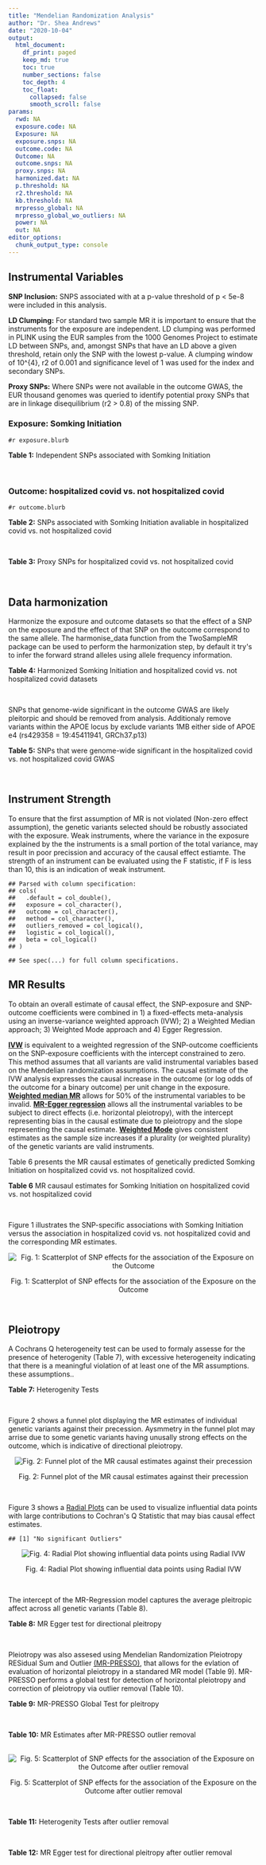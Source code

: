 ```yaml
---
title: "Mendelian Randomization Analysis"
author: "Dr. Shea Andrews"
date: "2020-10-04"
output:
  html_document:
    df_print: paged
    keep_md: true
    toc: true
    number_sections: false
    toc_depth: 4
    toc_float:
      collapsed: false
      smooth_scroll: false
params:
  rwd: NA
  exposure.code: NA
  Exposure: NA
  exposure.snps: NA
  outcome.code: NA
  Outcome: NA
  outcome.snps: NA
  proxy.snps: NA
  harmonized.dat: NA
  p.threshold: NA
  r2.threshold: NA
  kb.threshold: NA
  mrpresso_global: NA
  mrpresso_global_wo_outliers: NA
  power: NA
  out: NA
editor_options:
  chunk_output_type: console
---
```







## Instrumental Variables
**SNP Inclusion:** SNPS associated with at a p-value threshold of p < 5e-8 were included in this analysis.
<br>

**LD Clumping:** For standard two sample MR it is important to ensure that the instruments for the exposure are independent. LD clumping was performed in PLINK using the EUR samples from the 1000 Genomes Project to estimate LD between SNPs, and, amongst SNPs that have an LD above a given threshold, retain only the SNP with the lowest p-value. A clumping window of 10^{4}, r2 of 0.001 and significance level of 1 was used for the index and secondary SNPs.
<br>

**Proxy SNPs:** Where SNPs were not available in the outcome GWAS, the EUR thousand genomes was queried to identify potential proxy SNPs that are in linkage disequilibrium (r2 > 0.8) of the missing SNP.
<br>

### Exposure: Somking Initiation
`#r exposure.blurb`
<br>

**Table 1:** Independent SNPs associated with Somking Initiation
<div data-pagedtable="false">
  <script data-pagedtable-source type="application/json">
{"columns":[{"label":["SNP"],"name":[1],"type":["chr"],"align":["left"]},{"label":["CHROM"],"name":[2],"type":["dbl"],"align":["right"]},{"label":["POS"],"name":[3],"type":["dbl"],"align":["right"]},{"label":["REF"],"name":[4],"type":["chr"],"align":["left"]},{"label":["ALT"],"name":[5],"type":["chr"],"align":["left"]},{"label":["AF"],"name":[6],"type":["dbl"],"align":["right"]},{"label":["BETA"],"name":[7],"type":["dbl"],"align":["right"]},{"label":["SE"],"name":[8],"type":["dbl"],"align":["right"]},{"label":["Z"],"name":[9],"type":["dbl"],"align":["right"]},{"label":["P"],"name":[10],"type":["dbl"],"align":["right"]},{"label":["N"],"name":[11],"type":["dbl"],"align":["right"]},{"label":["TRAIT"],"name":[12],"type":["chr"],"align":["left"]}],"data":[{"1":"rs301805","2":"1","3":"8481016","4":"T","5":"G","6":"0.5590","7":"0.01030","8":"0.00180","9":"5.722222","10":"2.80e-09","11":"632802","12":"smkint"},{"1":"rs3001723","2":"1","3":"44037685","4":"G","5":"A","6":"0.3210","7":"0.01480","8":"0.00192","9":"7.708333","10":"8.12e-18","11":"632802","12":"smkint"},{"1":"rs6669839","2":"1","3":"50625979","4":"C","5":"T","6":"0.2040","7":"0.01230","8":"0.00218","9":"5.642202","10":"3.36e-09","11":"632802","12":"smkint"},{"1":"rs2186122","2":"1","3":"66470206","4":"A","5":"T","6":"0.5610","7":"0.01250","8":"0.00179","9":"6.983240","10":"3.61e-13","11":"632802","12":"smkint"},{"1":"rs7555507","2":"1","3":"73766037","4":"C","5":"T","6":"0.4960","7":"-0.01080","8":"0.00177","9":"-6.101695","10":"1.14e-11","11":"632802","12":"smkint"},{"1":"rs2050586","2":"1","3":"87905828","4":"G","5":"C","6":"0.3550","7":"-0.00914","8":"0.00184","9":"-4.967391","10":"3.00e-08","11":"632802","12":"smkint"},{"1":"rs12042107","2":"1","3":"91196176","4":"T","5":"C","6":"0.5270","7":"-0.00858","8":"0.00177","9":"-4.847458","10":"4.22e-10","11":"632802","12":"smkint"},{"1":"rs12027999","2":"1","3":"154206358","4":"T","5":"C","6":"0.1240","7":"-0.01430","8":"0.00267","9":"-5.355805","10":"5.76e-10","11":"632802","12":"smkint"},{"1":"rs2046850","2":"1","3":"210304319","4":"C","5":"T","6":"0.1870","7":"-0.01080","8":"0.00222","9":"-4.864865","10":"3.03e-08","11":"632802","12":"smkint"},{"1":"rs6728726","2":"2","3":"623976","4":"T","5":"C","6":"0.8290","7":"0.01580","8":"0.00235","9":"6.723404","10":"6.73e-14","11":"632802","12":"smkint"},{"1":"rs1004787","2":"2","3":"45159091","4":"G","5":"A","6":"0.5810","7":"0.01240","8":"0.00178","9":"6.966292","10":"5.27e-17","11":"632802","12":"smkint"},{"1":"rs1518393","2":"2","3":"58171220","4":"A","5":"C","6":"0.6310","7":"0.00903","8":"0.00185","9":"4.881081","10":"2.03e-08","11":"632802","12":"smkint"},{"1":"rs7585579","2":"2","3":"60024857","4":"C","5":"G","6":"0.5050","7":"0.00792","8":"0.00179","9":"4.424581","10":"1.88e-09","11":"632802","12":"smkint"},{"1":"rs266047","2":"2","3":"104088751","4":"G","5":"A","6":"0.5290","7":"-0.01340","8":"0.00178","9":"-7.528090","10":"3.36e-16","11":"632802","12":"smkint"},{"1":"rs35702515","2":"2","3":"137542847","4":"G","5":"T","6":"0.1620","7":"0.01060","8":"0.00213","9":"4.976526","10":"2.43e-09","11":"632802","12":"smkint"},{"1":"rs13030994","2":"2","3":"146143090","4":"G","5":"A","6":"0.4850","7":"0.01570","8":"0.00176","9":"8.920455","10":"3.56e-24","11":"632802","12":"smkint"},{"1":"rs1445649","2":"2","3":"155682556","4":"T","5":"C","6":"0.5250","7":"0.00951","8":"0.00177","9":"5.372881","10":"1.68e-11","11":"632802","12":"smkint"},{"1":"rs12474587","2":"2","3":"162802993","4":"G","5":"T","6":"0.4040","7":"0.01110","8":"0.00179","9":"6.201117","10":"1.25e-14","11":"632802","12":"smkint"},{"1":"rs6433897","2":"2","3":"182034448","4":"T","5":"C","6":"0.7540","7":"0.00999","8":"0.00203","9":"4.921182","10":"3.16e-08","11":"632802","12":"smkint"},{"1":"rs2107300","2":"2","3":"200937901","4":"C","5":"G","6":"0.8450","7":"-0.01340","8":"0.00251","9":"-5.338645","10":"3.27e-08","11":"632802","12":"smkint"},{"1":"rs4674993","2":"2","3":"226332033","4":"A","5":"G","6":"0.2070","7":"-0.01120","8":"0.00220","9":"-5.090909","10":"1.32e-08","11":"632802","12":"smkint"},{"1":"rs11721059","2":"3","3":"5725560","4":"C","5":"T","6":"0.4740","7":"0.00895","8":"0.00177","9":"5.056497","10":"2.17e-08","11":"632802","12":"smkint"},{"1":"rs12632110","2":"3","3":"50224225","4":"A","5":"G","6":"0.6470","7":"-0.01020","8":"0.00187","9":"-5.454545","10":"4.78e-10","11":"632802","12":"smkint"},{"1":"rs11712680","2":"3","3":"75009019","4":"A","5":"C","6":"0.1740","7":"-0.01260","8":"0.00225","9":"-5.600000","10":"3.51e-09","11":"632802","12":"smkint"},{"1":"rs6788098","2":"3","3":"85624131","4":"A","5":"T","6":"0.6230","7":"-0.01260","8":"0.00183","9":"-6.885246","10":"1.91e-17","11":"632802","12":"smkint"},{"1":"rs7631735","2":"3","3":"85996562","4":"G","5":"T","6":"0.6030","7":"0.00856","8":"0.00181","9":"4.729282","10":"2.79e-08","11":"632802","12":"smkint"},{"1":"rs1154693","2":"3","3":"117804154","4":"A","5":"G","6":"0.8560","7":"0.01450","8":"0.00247","9":"5.870445","10":"3.12e-11","11":"632802","12":"smkint"},{"1":"rs292071","2":"4","3":"28456089","4":"T","5":"C","6":"0.2440","7":"0.01030","8":"0.00198","9":"5.202020","10":"4.08e-09","11":"632802","12":"smkint"},{"1":"rs993700","2":"4","3":"67825894","4":"T","5":"C","6":"0.7660","7":"-0.01200","8":"0.00213","9":"-5.633803","10":"1.53e-09","11":"632802","12":"smkint"},{"1":"rs1160685","2":"4","3":"94052854","4":"C","5":"G","6":"0.4780","7":"0.00988","8":"0.00178","9":"5.550562","10":"7.20e-09","11":"632802","12":"smkint"},{"1":"rs13145728","2":"4","3":"140927812","4":"G","5":"C","6":"0.3580","7":"-0.01020","8":"0.00181","9":"-5.635359","10":"2.14e-10","11":"632802","12":"smkint"},{"1":"rs10001365","2":"4","3":"147797214","4":"G","5":"A","6":"0.4050","7":"-0.01060","8":"0.00180","9":"-5.888889","10":"6.65e-12","11":"632802","12":"smkint"},{"1":"rs6893752","2":"5","3":"60374912","4":"A","5":"G","6":"0.7660","7":"-0.01020","8":"0.00201","9":"-5.074627","10":"3.25e-09","11":"632802","12":"smkint"},{"1":"rs4571506","2":"5","3":"87756918","4":"C","5":"T","6":"0.4920","7":"-0.01260","8":"0.00177","9":"-7.118644","10":"1.09e-14","11":"632802","12":"smkint"},{"1":"rs12186738","2":"5","3":"103816655","4":"G","5":"T","6":"0.1540","7":"-0.01330","8":"0.00245","9":"-5.428571","10":"3.42e-11","11":"632802","12":"smkint"},{"1":"rs72789632","2":"5","3":"106834363","4":"C","5":"T","6":"0.1200","7":"-0.01500","8":"0.00255","9":"-5.882353","10":"5.02e-10","11":"632802","12":"smkint"},{"1":"rs1385108","2":"5","3":"154839646","4":"C","5":"T","6":"0.2390","7":"0.01210","8":"0.00207","9":"5.845411","10":"3.00e-09","11":"632802","12":"smkint"},{"1":"rs4044321","2":"5","3":"166989513","4":"A","5":"G","6":"0.6420","7":"-0.01310","8":"0.00185","9":"-7.081081","10":"6.08e-14","11":"632802","12":"smkint"},{"1":"rs222449","2":"6","3":"52916062","4":"A","5":"T","6":"0.7930","7":"-0.01150","8":"0.00220","9":"-5.227273","10":"1.08e-08","11":"632802","12":"smkint"},{"1":"rs10498846","2":"6","3":"67405337","4":"C","5":"T","6":"0.4730","7":"0.00906","8":"0.00178","9":"5.089888","10":"6.62e-09","11":"632802","12":"smkint"},{"1":"rs9401770","2":"6","3":"98748008","4":"G","5":"A","6":"0.2730","7":"0.01070","8":"0.00198","9":"5.404040","10":"3.47e-12","11":"632802","12":"smkint"},{"1":"rs3800227","2":"6","3":"108994161","4":"A","5":"G","6":"0.7010","7":"0.01010","8":"0.00202","9":"5.000000","10":"1.93e-08","11":"632802","12":"smkint"},{"1":"rs240963","2":"6","3":"111644332","4":"T","5":"C","6":"0.8360","7":"-0.01750","8":"0.00242","9":"-7.231405","10":"2.16e-17","11":"632802","12":"smkint"},{"1":"rs4236259","2":"7","3":"1708080","4":"T","5":"G","6":"0.4990","7":"-0.01140","8":"0.00180","9":"-6.333333","10":"3.35e-12","11":"632802","12":"smkint"},{"1":"rs10260968","2":"7","3":"1889773","4":"G","5":"A","6":"0.5970","7":"-0.00885","8":"0.00178","9":"-4.971910","10":"1.75e-08","11":"632802","12":"smkint"},{"1":"rs13246563","2":"7","3":"3438243","4":"C","5":"G","6":"0.5260","7":"-0.00976","8":"0.00180","9":"-5.422222","10":"3.45e-10","11":"632802","12":"smkint"},{"1":"rs12112638","2":"7","3":"69735251","4":"A","5":"G","6":"0.2750","7":"-0.01080","8":"0.00201","9":"-5.373134","10":"1.34e-09","11":"632802","12":"smkint"},{"1":"rs11768481","2":"7","3":"96629103","4":"C","5":"A","6":"0.3470","7":"-0.01030","8":"0.00193","9":"-5.336788","10":"7.00e-10","11":"632802","12":"smkint"},{"1":"rs12333760","2":"7","3":"99185406","4":"T","5":"C","6":"0.2040","7":"-0.01270","8":"0.00238","9":"-5.336134","10":"1.44e-09","11":"632802","12":"smkint"},{"1":"rs10233018","2":"7","3":"117523709","4":"A","5":"G","6":"0.5030","7":"0.01320","8":"0.00177","9":"7.457627","10":"2.75e-14","11":"632802","12":"smkint"},{"1":"rs10279261","2":"7","3":"133589846","4":"G","5":"A","6":"0.6190","7":"-0.01010","8":"0.00187","9":"-5.401070","10":"5.00e-09","11":"632802","12":"smkint"},{"1":"rs1565735","2":"8","3":"27426077","4":"T","5":"A","6":"0.2120","7":"-0.01760","8":"0.00227","9":"-7.753304","10":"3.42e-17","11":"632802","12":"smkint"},{"1":"rs13261666","2":"8","3":"59814666","4":"G","5":"T","6":"0.5220","7":"-0.01130","8":"0.00176","9":"-6.420455","10":"3.90e-14","11":"632802","12":"smkint"},{"1":"rs12545053","2":"8","3":"65073605","4":"A","5":"G","6":"0.3970","7":"0.01030","8":"0.00181","9":"5.690608","10":"2.43e-08","11":"632802","12":"smkint"},{"1":"rs10956809","2":"8","3":"92775386","4":"G","5":"C","6":"0.4420","7":"-0.00809","8":"0.00178","9":"-4.544944","10":"6.32e-09","11":"632802","12":"smkint"},{"1":"rs1899896","2":"8","3":"93201036","4":"C","5":"T","6":"0.2860","7":"0.01200","8":"0.00194","9":"6.185567","10":"1.04e-11","11":"632802","12":"smkint"},{"1":"rs4543592","2":"9","3":"3014254","4":"T","5":"C","6":"0.4680","7":"0.00887","8":"0.00177","9":"5.011299","10":"7.46e-10","11":"632802","12":"smkint"},{"1":"rs10114490","2":"9","3":"11070165","4":"G","5":"A","6":"0.1980","7":"-0.00893","8":"0.00227","9":"-3.933921","10":"1.81e-08","11":"632802","12":"smkint"},{"1":"rs2378662","2":"9","3":"86707289","4":"G","5":"A","6":"0.5560","7":"0.00862","8":"0.00178","9":"4.842697","10":"4.16e-09","11":"632802","12":"smkint"},{"1":"rs10905461","2":"10","3":"8803551","4":"T","5":"C","6":"0.7180","7":"-0.01070","8":"0.00207","9":"-5.169082","10":"7.35e-09","11":"632802","12":"smkint"},{"1":"rs10159545","2":"10","3":"21766969","4":"C","5":"G","6":"0.3750","7":"0.01260","8":"0.00186","9":"6.774194","10":"1.84e-12","11":"632802","12":"smkint"},{"1":"rs7921378","2":"10","3":"63674885","4":"G","5":"C","6":"0.4630","7":"-0.01250","8":"0.00178","9":"-7.022472","10":"8.26e-13","11":"632802","12":"smkint"},{"1":"rs12356821","2":"10","3":"104563808","4":"G","5":"C","6":"0.1400","7":"0.01410","8":"0.00256","9":"5.507812","10":"6.27e-15","11":"632802","12":"smkint"},{"1":"rs9423279","2":"10","3":"125680419","4":"C","5":"G","6":"0.6410","7":"-0.00845","8":"0.00197","9":"-4.289340","10":"3.21e-08","11":"632802","12":"smkint"},{"1":"rs4523689","2":"11","3":"7950797","4":"A","5":"G","6":"0.4080","7":"-0.00757","8":"0.00181","9":"-4.182320","10":"1.55e-08","11":"632802","12":"smkint"},{"1":"rs6265","2":"11","3":"27679916","4":"C","5":"T","6":"0.2030","7":"-0.01400","8":"0.00224","9":"-6.250000","10":"3.77e-12","11":"632802","12":"smkint"},{"1":"rs7929518","2":"11","3":"85980958","4":"A","5":"G","6":"0.7650","7":"0.01130","8":"0.00212","9":"5.330189","10":"1.56e-08","11":"632802","12":"smkint"},{"1":"rs7938812","2":"11","3":"112911004","4":"T","5":"G","6":"0.4240","7":"0.01850","8":"0.00180","9":"10.277778","10":"2.71e-33","11":"632802","12":"smkint"},{"1":"rs11057005","2":"12","3":"16748721","4":"A","5":"G","6":"0.4300","7":"-0.01040","8":"0.00180","9":"-5.777778","10":"4.85e-09","11":"632802","12":"smkint"},{"1":"rs4759228","2":"12","3":"56508409","4":"G","5":"C","6":"0.2700","7":"-0.01010","8":"0.00198","9":"-5.101010","10":"3.58e-08","11":"632802","12":"smkint"},{"1":"rs7969559","2":"12","3":"69655167","4":"A","5":"G","6":"0.6880","7":"-0.00965","8":"0.00197","9":"-4.898477","10":"7.31e-10","11":"632802","12":"smkint"},{"1":"rs1971318","2":"12","3":"121389500","4":"C","5":"T","6":"0.1410","7":"0.01260","8":"0.00244","9":"5.163934","10":"7.06e-09","11":"632802","12":"smkint"},{"1":"rs3904512","2":"13","3":"38357471","4":"G","5":"A","6":"0.4290","7":"-0.00867","8":"0.00177","9":"-4.898305","10":"3.23e-09","11":"632802","12":"smkint"},{"1":"rs9540729","2":"13","3":"66947124","4":"A","5":"T","6":"0.5010","7":"-0.00784","8":"0.00176","9":"-4.454545","10":"3.82e-08","11":"632802","12":"smkint"},{"1":"rs7322872","2":"13","3":"100548329","4":"C","5":"T","6":"0.7820","7":"-0.01080","8":"0.00219","9":"-4.931507","10":"3.58e-09","11":"632802","12":"smkint"},{"1":"rs76214862","2":"14","3":"29500130","4":"A","5":"C","6":"0.2020","7":"-0.01200","8":"0.00227","9":"-5.286344","10":"3.99e-08","11":"632802","12":"smkint"},{"1":"rs1435741","2":"15","3":"47935843","4":"G","5":"A","6":"0.4250","7":"0.01340","8":"0.00178","9":"7.528090","10":"2.64e-16","11":"632802","12":"smkint"},{"1":"rs12441907","2":"15","3":"83922387","4":"C","5":"A","6":"0.1860","7":"-0.01270","8":"0.00224","9":"-5.669643","10":"1.06e-10","11":"632802","12":"smkint"},{"1":"rs7197072","2":"16","3":"717085","4":"C","5":"T","6":"0.2380","7":"-0.00986","8":"0.00206","9":"-4.786408","10":"2.77e-09","11":"632802","12":"smkint"},{"1":"rs12923427","2":"16","3":"17575065","4":"C","5":"T","6":"0.2040","7":"-0.00996","8":"0.00221","9":"-4.506787","10":"4.44e-08","11":"632802","12":"smkint"},{"1":"rs4785836","2":"16","3":"65604652","4":"T","5":"C","6":"0.3980","7":"-0.00966","8":"0.00182","9":"-5.307692","10":"2.26e-08","11":"632802","12":"smkint"},{"1":"rs11658881","2":"17","3":"2072949","4":"A","5":"G","6":"0.4180","7":"0.00946","8":"0.00180","9":"5.255556","10":"2.43e-08","11":"632802","12":"smkint"},{"1":"rs11078713","2":"17","3":"7795972","4":"A","5":"G","6":"0.4540","7":"-0.00840","8":"0.00182","9":"-4.615385","10":"2.23e-08","11":"632802","12":"smkint"},{"1":"rs7224742","2":"17","3":"30657058","4":"C","5":"T","6":"0.5950","7":"-0.00808","8":"0.00182","9":"-4.439560","10":"1.43e-08","11":"632802","12":"smkint"},{"1":"rs72896886","2":"18","3":"42632652","4":"G","5":"C","6":"0.1440","7":"-0.01320","8":"0.00246","9":"-5.365854","10":"2.75e-08","11":"632802","12":"smkint"},{"1":"rs6508144","2":"18","3":"50026142","4":"C","5":"G","6":"0.5630","7":"-0.00883","8":"0.00180","9":"-4.905556","10":"7.97e-09","11":"632802","12":"smkint"},{"1":"rs11872397","2":"18","3":"72535282","4":"G","5":"A","6":"0.2520","7":"-0.01200","8":"0.00206","9":"-5.825243","10":"1.43e-09","11":"632802","12":"smkint"},{"1":"rs76608582","2":"19","3":"4474725","4":"C","5":"A","6":"0.0389","7":"-0.02730","8":"0.00471","9":"-5.796178","10":"1.94e-09","11":"632802","12":"smkint"},{"1":"rs1555445","2":"20","3":"31175258","4":"A","5":"T","6":"0.3370","7":"0.00918","8":"0.00191","9":"4.806283","10":"3.65e-09","11":"632802","12":"smkint"},{"1":"rs56820925","2":"20","3":"54387374","4":"C","5":"T","6":"0.3470","7":"-0.01040","8":"0.00184","9":"-5.652174","10":"1.73e-08","11":"632802","12":"smkint"},{"1":"rs117143374","2":"21","3":"40555561","4":"T","5":"C","6":"0.1200","7":"0.01250","8":"0.00272","9":"4.595588","10":"2.76e-08","11":"632802","12":"smkint"},{"1":"rs134529","2":"22","3":"28781758","4":"T","5":"C","6":"0.3490","7":"-0.00809","8":"0.00182","9":"-4.445055","10":"4.85e-08","11":"632802","12":"smkint"}],"options":{"columns":{"min":{},"max":[10]},"rows":{"min":[10],"max":[10]},"pages":{}}}
  </script>
</div>
<br>

### Outcome: hospitalized covid vs. not hospitalized covid
`#r outcome.blurb`
<br>

**Table 2:** SNPs associated with Somking Initiation avaliable in hospitalized covid vs. not hospitalized covid
<div data-pagedtable="false">
  <script data-pagedtable-source type="application/json">
{"columns":[{"label":["SNP"],"name":[1],"type":["chr"],"align":["left"]},{"label":["CHROM"],"name":[2],"type":["dbl"],"align":["right"]},{"label":["POS"],"name":[3],"type":["dbl"],"align":["right"]},{"label":["REF"],"name":[4],"type":["chr"],"align":["left"]},{"label":["ALT"],"name":[5],"type":["chr"],"align":["left"]},{"label":["AF"],"name":[6],"type":["dbl"],"align":["right"]},{"label":["BETA"],"name":[7],"type":["dbl"],"align":["right"]},{"label":["SE"],"name":[8],"type":["dbl"],"align":["right"]},{"label":["Z"],"name":[9],"type":["dbl"],"align":["right"]},{"label":["P"],"name":[10],"type":["dbl"],"align":["right"]},{"label":["N"],"name":[11],"type":["dbl"],"align":["right"]},{"label":["TRAIT"],"name":[12],"type":["chr"],"align":["left"]}],"data":[{"1":"rs301805","2":"1","3":"8481016","4":"T","5":"G","6":"0.5421","7":"-0.04228200","8":"0.056422","9":"-0.749388536","10":"0.453600","11":"6906","12":"COVID:_hospitalized_vs._not_hospitalized"},{"1":"rs3001723","2":"1","3":"44037685","4":"G","5":"A","6":"0.3732","7":"-0.01030800","8":"0.058333","9":"-0.176709581","10":"0.859700","11":"7268","12":"COVID:_hospitalized_vs._not_hospitalized"},{"1":"rs6669839","2":"1","3":"50625979","4":"C","5":"T","6":"0.3016","7":"0.02544200","8":"0.065458","9":"0.388676709","10":"0.697500","11":"7268","12":"COVID:_hospitalized_vs._not_hospitalized"},{"1":"rs2186122","2":"1","3":"66470206","4":"A","5":"T","6":"0.5446","7":"-0.07147100","8":"0.054163","9":"-1.319553939","10":"0.187000","11":"7268","12":"COVID:_hospitalized_vs._not_hospitalized"},{"1":"rs7555507","2":"1","3":"73766037","4":"C","5":"T","6":"0.5017","7":"-0.09404200","8":"0.054374","9":"-1.729539854","10":"0.083710","11":"6906","12":"COVID:_hospitalized_vs._not_hospitalized"},{"1":"rs2050586","2":"1","3":"87905828","4":"G","5":"C","6":"0.4188","7":"0.04016700","8":"0.055998","9":"0.717293475","10":"0.473200","11":"7268","12":"COVID:_hospitalized_vs._not_hospitalized"},{"1":"rs12042107","2":"1","3":"91196176","4":"T","5":"C","6":"0.5309","7":"-0.08072900","8":"0.055148","9":"-1.463860883","10":"0.143200","11":"7268","12":"COVID:_hospitalized_vs._not_hospitalized"},{"1":"rs12027999","2":"1","3":"154206358","4":"T","5":"C","6":"0.2746","7":"-0.02841200","8":"0.093029","9":"-0.305410141","10":"0.760100","11":"5064","12":"COVID:_hospitalized_vs._not_hospitalized"},{"1":"rs2046850","2":"1","3":"210304319","4":"C","5":"T","6":"0.2705","7":"-0.08855400","8":"0.070656","9":"-1.253311821","10":"0.210100","11":"7268","12":"COVID:_hospitalized_vs._not_hospitalized"},{"1":"rs6728726","2":"2","3":"623976","4":"T","5":"C","6":"0.7306","7":"0.05420200","8":"0.070476","9":"0.769084511","10":"0.441800","11":"7268","12":"COVID:_hospitalized_vs._not_hospitalized"},{"1":"rs1004787","2":"2","3":"45159091","4":"G","5":"A","6":"0.5722","7":"-0.00214940","8":"0.056383","9":"-0.038121420","10":"0.969600","11":"6906","12":"COVID:_hospitalized_vs._not_hospitalized"},{"1":"rs1518393","2":"2","3":"58171220","4":"A","5":"C","6":"0.5802","7":"-0.06114400","8":"0.060929","9":"-1.003528697","10":"0.315600","11":"5064","12":"COVID:_hospitalized_vs._not_hospitalized"},{"1":"rs7585579","2":"2","3":"60024857","4":"C","5":"G","6":"0.5101","7":"0.04651200","8":"0.056326","9":"0.825764301","10":"0.408900","11":"5371","12":"COVID:_hospitalized_vs._not_hospitalized"},{"1":"rs266047","2":"2","3":"104088751","4":"G","5":"A","6":"0.5286","7":"-0.02998500","8":"0.054615","9":"-0.549024993","10":"0.583000","11":"6906","12":"COVID:_hospitalized_vs._not_hospitalized"},{"1":"rs35702515","2":"2","3":"137542847","4":"G","5":"T","6":"0.2930","7":"0.05276100","8":"0.072181","9":"0.730954129","10":"0.464800","11":"7165","12":"COVID:_hospitalized_vs._not_hospitalized"},{"1":"rs13030994","2":"2","3":"146143090","4":"G","5":"A","6":"0.4815","7":"0.00275340","8":"0.053612","9":"0.051357905","10":"0.959000","11":"7268","12":"COVID:_hospitalized_vs._not_hospitalized"},{"1":"rs1445649","2":"2","3":"155682556","4":"T","5":"C","6":"0.5054","7":"0.04935400","8":"0.055378","9":"0.891220340","10":"0.372800","11":"6906","12":"COVID:_hospitalized_vs._not_hospitalized"},{"1":"rs12474587","2":"2","3":"162802993","4":"G","5":"T","6":"0.4376","7":"-0.04339200","8":"0.054461","9":"-0.796753640","10":"0.425600","11":"7268","12":"COVID:_hospitalized_vs._not_hospitalized"},{"1":"rs6433897","2":"2","3":"182034448","4":"T","5":"C","6":"0.6683","7":"0.02375400","8":"0.061602","9":"0.385604363","10":"0.699800","11":"7268","12":"COVID:_hospitalized_vs._not_hospitalized"},{"1":"rs2107300","2":"2","3":"200937901","4":"C","5":"G","6":"0.7364","7":"0.03789400","8":"0.074701","9":"0.507275672","10":"0.612000","11":"7268","12":"COVID:_hospitalized_vs._not_hospitalized"},{"1":"rs4674993","2":"2","3":"226332033","4":"A","5":"G","6":"0.3075","7":"0.00852540","8":"0.071041","9":"0.120006757","10":"0.904500","11":"6568","12":"COVID:_hospitalized_vs._not_hospitalized"},{"1":"rs11721059","2":"3","3":"5725560","4":"C","5":"T","6":"0.4708","7":"-0.09889200","8":"0.053956","9":"-1.832826748","10":"0.066830","11":"7268","12":"COVID:_hospitalized_vs._not_hospitalized"},{"1":"rs12632110","2":"3","3":"50224225","4":"A","5":"G","6":"0.6178","7":"-0.00353110","8":"0.057162","9":"-0.061773556","10":"0.950700","11":"7268","12":"COVID:_hospitalized_vs._not_hospitalized"},{"1":"rs11712680","2":"3","3":"75009019","4":"A","5":"C","6":"0.2890","7":"0.09889900","8":"0.072474","9":"1.364613517","10":"0.172400","11":"6637","12":"COVID:_hospitalized_vs._not_hospitalized"},{"1":"rs6788098","2":"3","3":"85624131","4":"A","5":"T","6":"0.5637","7":"0.06329500","8":"0.055685","9":"1.136661579","10":"0.255700","11":"7268","12":"COVID:_hospitalized_vs._not_hospitalized"},{"1":"rs7631735","2":"3","3":"85996562","4":"G","5":"T","6":"0.5463","7":"-0.05182700","8":"0.059973","9":"-0.864172211","10":"0.387500","11":"4702","12":"COVID:_hospitalized_vs._not_hospitalized"},{"1":"rs1154693","2":"3","3":"117804154","4":"A","5":"G","6":"0.7261","7":"0.08531400","8":"0.078063","9":"1.092886515","10":"0.274400","11":"6906","12":"COVID:_hospitalized_vs._not_hospitalized"},{"1":"rs292071","2":"4","3":"28456089","4":"T","5":"C","6":"0.3183","7":"0.01816700","8":"0.065555","9":"0.277126077","10":"0.781700","11":"6906","12":"COVID:_hospitalized_vs._not_hospitalized"},{"1":"rs993700","2":"4","3":"67825894","4":"T","5":"C","6":"0.6943","7":"-0.04282600","8":"0.064561","9":"-0.663341646","10":"0.507100","11":"6906","12":"COVID:_hospitalized_vs._not_hospitalized"},{"1":"rs1160685","2":"4","3":"94052854","4":"C","5":"G","6":"0.4770","7":"0.08516100","8":"0.054983","9":"1.548860557","10":"0.121400","11":"6906","12":"COVID:_hospitalized_vs._not_hospitalized"},{"1":"rs13145728","2":"4","3":"140927812","4":"G","5":"C","6":"0.3889","7":"0.04701200","8":"0.056240","9":"0.835917496","10":"0.403200","11":"7268","12":"COVID:_hospitalized_vs._not_hospitalized"},{"1":"rs10001365","2":"4","3":"147797214","4":"G","5":"A","6":"0.4500","7":"-0.03529100","8":"0.054986","9":"-0.641817917","10":"0.521000","11":"7268","12":"COVID:_hospitalized_vs._not_hospitalized"},{"1":"rs6893752","2":"5","3":"60374912","4":"A","5":"G","6":"0.6821","7":"-0.01472300","8":"0.063401","9":"-0.232220312","10":"0.816400","11":"7268","12":"COVID:_hospitalized_vs._not_hospitalized"},{"1":"rs4571506","2":"5","3":"87756918","4":"C","5":"T","6":"0.4900","7":"-0.07064200","8":"0.055844","9":"-1.264988181","10":"0.205900","11":"6906","12":"COVID:_hospitalized_vs._not_hospitalized"},{"1":"rs12186738","2":"5","3":"103816655","4":"G","5":"T","6":"0.2591","7":"0.03364700","8":"0.074615","9":"0.450941500","10":"0.652000","11":"7165","12":"COVID:_hospitalized_vs._not_hospitalized"},{"1":"rs72789632","2":"5","3":"106834363","4":"C","5":"T","6":"0.2424","7":"-0.00236010","8":"0.082071","9":"-0.028756808","10":"0.977100","11":"7165","12":"COVID:_hospitalized_vs._not_hospitalized"},{"1":"rs1385108","2":"5","3":"154839646","4":"C","5":"T","6":"0.3396","7":"0.02767800","8":"0.066606","9":"0.415548149","10":"0.677700","11":"6206","12":"COVID:_hospitalized_vs._not_hospitalized"},{"1":"rs4044321","2":"5","3":"166989513","4":"A","5":"G","6":"0.5998","7":"-0.02371100","8":"0.056839","9":"-0.417160752","10":"0.676600","11":"7268","12":"COVID:_hospitalized_vs._not_hospitalized"},{"1":"rs222449","2":"6","3":"52916062","4":"A","5":"T","6":"0.7005","7":"-0.01704700","8":"0.067739","9":"-0.251657096","10":"0.801300","11":"6906","12":"COVID:_hospitalized_vs._not_hospitalized"},{"1":"rs10498846","2":"6","3":"67405337","4":"C","5":"T","6":"0.4908","7":"0.02518700","8":"0.054472","9":"0.462384344","10":"0.643800","11":"7165","12":"COVID:_hospitalized_vs._not_hospitalized"},{"1":"rs9401770","2":"6","3":"98748008","4":"G","5":"A","6":"0.3502","7":"0.01217900","8":"0.059042","9":"0.206276888","10":"0.836600","11":"7268","12":"COVID:_hospitalized_vs._not_hospitalized"},{"1":"rs3800227","2":"6","3":"108994161","4":"A","5":"G","6":"0.6435","7":"-0.01358300","8":"0.063926","9":"-0.212480055","10":"0.831700","11":"6568","12":"COVID:_hospitalized_vs._not_hospitalized"},{"1":"rs240963","2":"6","3":"111644332","4":"T","5":"C","6":"0.7297","7":"-0.09793200","8":"0.075126","9":"-1.303570002","10":"0.192400","11":"6906","12":"COVID:_hospitalized_vs._not_hospitalized"},{"1":"rs4236259","2":"7","3":"1708080","4":"T","5":"G","6":"0.5123","7":"0.02246200","8":"0.055518","9":"0.404589503","10":"0.685800","11":"6906","12":"COVID:_hospitalized_vs._not_hospitalized"},{"1":"rs10260968","2":"7","3":"1889773","4":"G","5":"A","6":"0.5688","7":"0.02623400","8":"0.055125","9":"0.475900227","10":"0.634100","11":"7268","12":"COVID:_hospitalized_vs._not_hospitalized"},{"1":"rs13246563","2":"7","3":"3438243","4":"C","5":"G","6":"0.4939","7":"0.01845600","8":"0.057108","9":"0.323177138","10":"0.746600","11":"5371","12":"COVID:_hospitalized_vs._not_hospitalized"},{"1":"rs12112638","2":"7","3":"69735251","4":"A","5":"G","6":"0.3623","7":"-0.02749100","8":"0.059644","9":"-0.460918114","10":"0.644900","11":"7268","12":"COVID:_hospitalized_vs._not_hospitalized"},{"1":"rs11768481","2":"7","3":"96629103","4":"C","5":"A","6":"0.4007","7":"0.00968180","8":"0.063000","9":"0.153679365","10":"0.877900","11":"4961","12":"COVID:_hospitalized_vs._not_hospitalized"},{"1":"rs12333760","2":"7","3":"99185406","4":"T","5":"C","6":"0.2994","7":"0.19671000","8":"0.072770","9":"2.703174385","10":"0.006866","11":"6568","12":"COVID:_hospitalized_vs._not_hospitalized"},{"1":"rs10233018","2":"7","3":"117523709","4":"A","5":"G","6":"0.5126","7":"0.05896000","8":"0.053097","9":"1.110420551","10":"0.266800","11":"7268","12":"COVID:_hospitalized_vs._not_hospitalized"},{"1":"rs10279261","2":"7","3":"133589846","4":"G","5":"A","6":"0.5902","7":"-0.01023800","8":"0.056019","9":"-0.182759421","10":"0.855000","11":"7268","12":"COVID:_hospitalized_vs._not_hospitalized"},{"1":"rs1565735","2":"8","3":"27426077","4":"T","5":"A","6":"0.2924","7":"-0.02151200","8":"0.067951","9":"-0.316581066","10":"0.751600","11":"7165","12":"COVID:_hospitalized_vs._not_hospitalized"},{"1":"rs13261666","2":"8","3":"59814666","4":"G","5":"T","6":"0.5082","7":"-0.01503800","8":"0.053518","9":"-0.280989574","10":"0.778700","11":"7268","12":"COVID:_hospitalized_vs._not_hospitalized"},{"1":"rs12545053","2":"8","3":"65073605","4":"A","5":"G","6":"0.4105","7":"-0.08755000","8":"0.055866","9":"-1.567142806","10":"0.117100","11":"7165","12":"COVID:_hospitalized_vs._not_hospitalized"},{"1":"rs10956809","2":"8","3":"92775386","4":"G","5":"C","6":"0.4736","7":"0.06443500","8":"0.054605","9":"1.180020145","10":"0.238000","11":"7268","12":"COVID:_hospitalized_vs._not_hospitalized"},{"1":"rs1899896","2":"8","3":"93201036","4":"C","5":"T","6":"0.3627","7":"-0.08624900","8":"0.058729","9":"-1.468593029","10":"0.141900","11":"7268","12":"COVID:_hospitalized_vs._not_hospitalized"},{"1":"rs4543592","2":"9","3":"3014254","4":"T","5":"C","6":"0.4891","7":"-0.07786100","8":"0.054460","9":"-1.429691517","10":"0.152800","11":"7268","12":"COVID:_hospitalized_vs._not_hospitalized"},{"1":"rs10114490","2":"9","3":"11070165","4":"G","5":"A","6":"0.2981","7":"-0.00849910","8":"0.070020","9":"-0.121381034","10":"0.903400","11":"6961","12":"COVID:_hospitalized_vs._not_hospitalized"},{"1":"rs2378662","2":"9","3":"86707289","4":"G","5":"A","6":"0.5315","7":"-0.06628400","8":"0.053799","9":"-1.232067511","10":"0.217900","11":"7268","12":"COVID:_hospitalized_vs._not_hospitalized"},{"1":"rs10905461","2":"10","3":"8803551","4":"T","5":"C","6":"0.6574","7":"-0.05206700","8":"0.061637","9":"-0.844736116","10":"0.398300","11":"7268","12":"COVID:_hospitalized_vs._not_hospitalized"},{"1":"rs10159545","2":"10","3":"21766969","4":"C","5":"G","6":"0.4324","7":"-0.02224300","8":"0.061431","9":"-0.362081034","10":"0.717300","11":"4671","12":"COVID:_hospitalized_vs._not_hospitalized"},{"1":"rs7921378","2":"10","3":"63674885","4":"G","5":"C","6":"0.4886","7":"-0.00388550","8":"0.054078","9":"-0.071849920","10":"0.942700","11":"7268","12":"COVID:_hospitalized_vs._not_hospitalized"},{"1":"rs12356821","2":"10","3":"104563808","4":"G","5":"C","6":"0.2409","7":"-0.13010000","8":"0.079873","9":"-1.628835777","10":"0.103400","11":"7165","12":"COVID:_hospitalized_vs._not_hospitalized"},{"1":"rs9423279","2":"10","3":"125680419","4":"C","5":"G","6":"0.5824","7":"0.04758400","8":"0.056836","9":"0.837215849","10":"0.402500","11":"7268","12":"COVID:_hospitalized_vs._not_hospitalized"},{"1":"rs4523689","2":"11","3":"7950797","4":"A","5":"G","6":"0.4334","7":"-0.05965200","8":"0.054433","9":"-1.095879338","10":"0.273100","11":"7268","12":"COVID:_hospitalized_vs._not_hospitalized"},{"1":"rs6265","2":"11","3":"27679916","4":"C","5":"T","6":"0.2627","7":"-0.03810700","8":"0.074156","9":"-0.513876153","10":"0.607300","11":"6906","12":"COVID:_hospitalized_vs._not_hospitalized"},{"1":"rs7929518","2":"11","3":"85980958","4":"A","5":"G","6":"0.6781","7":"0.11213000","8":"0.063855","9":"1.756009709","10":"0.079100","11":"7268","12":"COVID:_hospitalized_vs._not_hospitalized"},{"1":"rs7938812","2":"11","3":"112911004","4":"T","5":"G","6":"0.4277","7":"-0.06007200","8":"0.054752","9":"-1.097165400","10":"0.272600","11":"7268","12":"COVID:_hospitalized_vs._not_hospitalized"},{"1":"rs11057005","2":"12","3":"16748721","4":"A","5":"G","6":"0.4514","7":"-0.02192100","8":"0.055751","9":"-0.393194741","10":"0.694200","11":"7165","12":"COVID:_hospitalized_vs._not_hospitalized"},{"1":"rs4759228","2":"12","3":"56508409","4":"G","5":"C","6":"0.3310","7":"0.01657800","8":"0.060926","9":"0.272100581","10":"0.785500","11":"7268","12":"COVID:_hospitalized_vs._not_hospitalized"},{"1":"rs7969559","2":"12","3":"69655167","4":"A","5":"G","6":"0.6481","7":"0.09148300","8":"0.059963","9":"1.525657489","10":"0.127100","11":"7268","12":"COVID:_hospitalized_vs._not_hospitalized"},{"1":"rs1971318","2":"12","3":"121389500","4":"C","5":"T","6":"0.2497","7":"-0.01490300","8":"0.077618","9":"-0.192004432","10":"0.847700","11":"7165","12":"COVID:_hospitalized_vs._not_hospitalized"},{"1":"rs3904512","2":"13","3":"38357471","4":"G","5":"A","6":"0.4573","7":"-0.05492500","8":"0.054159","9":"-1.014143540","10":"0.310500","11":"7268","12":"COVID:_hospitalized_vs._not_hospitalized"},{"1":"rs9540729","2":"13","3":"66947124","4":"A","5":"T","6":"0.5182","7":"-0.03299900","8":"0.054258","9":"-0.608186811","10":"0.543100","11":"7268","12":"COVID:_hospitalized_vs._not_hospitalized"},{"1":"rs7322872","2":"13","3":"100548329","4":"C","5":"T","6":"0.6687","7":"0.00986110","8":"0.065019","9":"0.151664898","10":"0.879500","11":"6858","12":"COVID:_hospitalized_vs._not_hospitalized"},{"1":"rs76214862","2":"14","3":"29500130","4":"A","5":"C","6":"0.2877","7":"-0.05527000","8":"0.068097","9":"-0.811636342","10":"0.417000","11":"7268","12":"COVID:_hospitalized_vs._not_hospitalized"},{"1":"rs1435741","2":"15","3":"47935843","4":"G","5":"A","6":"0.4452","7":"-0.06006700","8":"0.058147","9":"-1.033019760","10":"0.301600","11":"6206","12":"COVID:_hospitalized_vs._not_hospitalized"},{"1":"rs12441907","2":"15","3":"83922387","4":"C","5":"A","6":"0.2756","7":"0.00968220","8":"0.070677","9":"0.136992232","10":"0.891000","11":"7268","12":"COVID:_hospitalized_vs._not_hospitalized"},{"1":"rs7197072","2":"16","3":"717085","4":"C","5":"T","6":"0.3315","7":"-0.05643200","8":"0.065107","9":"-0.866757799","10":"0.386100","11":"6906","12":"COVID:_hospitalized_vs._not_hospitalized"},{"1":"rs12923427","2":"16","3":"17575065","4":"C","5":"T","6":"0.2809","7":"0.00385330","8":"0.067568","9":"0.057028475","10":"0.954500","11":"7268","12":"COVID:_hospitalized_vs._not_hospitalized"},{"1":"rs4785836","2":"16","3":"65604652","4":"T","5":"C","6":"0.4110","7":"-0.00022097","8":"0.056391","9":"-0.003918533","10":"0.996900","11":"7268","12":"COVID:_hospitalized_vs._not_hospitalized"},{"1":"rs11658881","2":"17","3":"2072949","4":"A","5":"G","6":"0.4327","7":"-0.00405830","8":"0.054764","9":"-0.074105252","10":"0.940900","11":"7268","12":"COVID:_hospitalized_vs._not_hospitalized"},{"1":"rs11078713","2":"17","3":"7795972","4":"A","5":"G","6":"0.4527","7":"-0.02832800","8":"0.054320","9":"-0.521502209","10":"0.602000","11":"7268","12":"COVID:_hospitalized_vs._not_hospitalized"},{"1":"rs7224742","2":"17","3":"30657058","4":"C","5":"T","6":"0.5758","7":"-0.08933800","8":"0.054874","9":"-1.628057003","10":"0.103500","11":"7268","12":"COVID:_hospitalized_vs._not_hospitalized"},{"1":"rs72896886","2":"18","3":"42632652","4":"G","5":"C","6":"0.2543","7":"-0.02565600","8":"0.074154","9":"-0.345982685","10":"0.729400","11":"7268","12":"COVID:_hospitalized_vs._not_hospitalized"},{"1":"rs6508144","2":"18","3":"50026142","4":"C","5":"G","6":"0.5500","7":"0.12972000","8":"0.054493","9":"2.380489237","10":"0.017290","11":"7268","12":"COVID:_hospitalized_vs._not_hospitalized"},{"1":"rs11872397","2":"18","3":"72535282","4":"G","5":"A","6":"0.3173","7":"0.00228380","8":"0.063164","9":"0.036156672","10":"0.971200","11":"7268","12":"COVID:_hospitalized_vs._not_hospitalized"},{"1":"rs76608582","2":"19","3":"4474725","4":"C","5":"A","6":"0.2515","7":"-0.00084701","8":"0.162620","9":"-0.005208523","10":"0.995800","11":"4740","12":"COVID:_hospitalized_vs._not_hospitalized"},{"1":"rs1555445","2":"20","3":"31175258","4":"A","5":"T","6":"0.3815","7":"-0.03678300","8":"0.056837","9":"-0.647166458","10":"0.517500","11":"7268","12":"COVID:_hospitalized_vs._not_hospitalized"},{"1":"rs56820925","2":"20","3":"54387374","4":"C","5":"T","6":"0.3985","7":"-0.07173900","8":"0.059074","9":"-1.214392118","10":"0.224600","11":"5371","12":"COVID:_hospitalized_vs._not_hospitalized"},{"1":"rs117143374","2":"21","3":"40555561","4":"T","5":"C","6":"0.2335","7":"0.00914040","8":"0.081842","9":"0.111683488","10":"0.911100","11":"7268","12":"COVID:_hospitalized_vs._not_hospitalized"},{"1":"rs134529","2":"22","3":"28781758","4":"T","5":"C","6":"0.4401","7":"0.04311400","8":"0.056672","9":"0.760763693","10":"0.446800","11":"6906","12":"COVID:_hospitalized_vs._not_hospitalized"}],"options":{"columns":{"min":{},"max":[10]},"rows":{"min":[10],"max":[10]},"pages":{}}}
  </script>
</div>
<br>

**Table 3:** Proxy SNPs for hospitalized covid vs. not hospitalized covid
<div data-pagedtable="false">
  <script data-pagedtable-source type="application/json">
{"columns":[{"label":["proxy.outcome"],"name":[1],"type":["lgl"],"align":["right"]},{"label":["target_snp"],"name":[2],"type":["lgl"],"align":["right"]},{"label":["proxy_snp"],"name":[3],"type":["lgl"],"align":["right"]},{"label":["ld.r2"],"name":[4],"type":["lgl"],"align":["right"]},{"label":["Dprime"],"name":[5],"type":["lgl"],"align":["right"]},{"label":["ref.proxy"],"name":[6],"type":["lgl"],"align":["right"]},{"label":["alt.proxy"],"name":[7],"type":["lgl"],"align":["right"]},{"label":["CHROM"],"name":[8],"type":["lgl"],"align":["right"]},{"label":["POS"],"name":[9],"type":["lgl"],"align":["right"]},{"label":["ALT.proxy"],"name":[10],"type":["lgl"],"align":["right"]},{"label":["REF.proxy"],"name":[11],"type":["lgl"],"align":["right"]},{"label":["AF"],"name":[12],"type":["lgl"],"align":["right"]},{"label":["BETA"],"name":[13],"type":["lgl"],"align":["right"]},{"label":["SE"],"name":[14],"type":["lgl"],"align":["right"]},{"label":["P"],"name":[15],"type":["lgl"],"align":["right"]},{"label":["N"],"name":[16],"type":["lgl"],"align":["right"]},{"label":["ref"],"name":[17],"type":["lgl"],"align":["right"]},{"label":["alt"],"name":[18],"type":["lgl"],"align":["right"]},{"label":["ALT"],"name":[19],"type":["lgl"],"align":["right"]},{"label":["REF"],"name":[20],"type":["lgl"],"align":["right"]},{"label":["PHASE"],"name":[21],"type":["lgl"],"align":["right"]}],"data":[{"1":"NA","2":"NA","3":"NA","4":"NA","5":"NA","6":"NA","7":"NA","8":"NA","9":"NA","10":"NA","11":"NA","12":"NA","13":"NA","14":"NA","15":"NA","16":"NA","17":"NA","18":"NA","19":"NA","20":"NA","21":"NA"}],"options":{"columns":{"min":{},"max":[10]},"rows":{"min":[10],"max":[10]},"pages":{}}}
  </script>
</div>
<br>

## Data harmonization
Harmonize the exposure and outcome datasets so that the effect of a SNP on the exposure and the effect of that SNP on the outcome correspond to the same allele. The harmonise_data function from the TwoSampleMR package can be used to perform the harmonization step, by default it try's to infer the forward strand alleles using allele frequency information.
<br>

**Table 4:** Harmonized Somking Initiation and hospitalized covid vs. not hospitalized covid datasets
<div data-pagedtable="false">
  <script data-pagedtable-source type="application/json">
{"columns":[{"label":["SNP"],"name":[1],"type":["chr"],"align":["left"]},{"label":["effect_allele.exposure"],"name":[2],"type":["chr"],"align":["left"]},{"label":["other_allele.exposure"],"name":[3],"type":["chr"],"align":["left"]},{"label":["effect_allele.outcome"],"name":[4],"type":["chr"],"align":["left"]},{"label":["other_allele.outcome"],"name":[5],"type":["chr"],"align":["left"]},{"label":["beta.exposure"],"name":[6],"type":["dbl"],"align":["right"]},{"label":["beta.outcome"],"name":[7],"type":["dbl"],"align":["right"]},{"label":["eaf.exposure"],"name":[8],"type":["dbl"],"align":["right"]},{"label":["eaf.outcome"],"name":[9],"type":["dbl"],"align":["right"]},{"label":["remove"],"name":[10],"type":["lgl"],"align":["right"]},{"label":["palindromic"],"name":[11],"type":["lgl"],"align":["right"]},{"label":["ambiguous"],"name":[12],"type":["lgl"],"align":["right"]},{"label":["id.outcome"],"name":[13],"type":["chr"],"align":["left"]},{"label":["chr.outcome"],"name":[14],"type":["dbl"],"align":["right"]},{"label":["pos.outcome"],"name":[15],"type":["dbl"],"align":["right"]},{"label":["se.outcome"],"name":[16],"type":["dbl"],"align":["right"]},{"label":["z.outcome"],"name":[17],"type":["dbl"],"align":["right"]},{"label":["pval.outcome"],"name":[18],"type":["dbl"],"align":["right"]},{"label":["samplesize.outcome"],"name":[19],"type":["dbl"],"align":["right"]},{"label":["outcome"],"name":[20],"type":["chr"],"align":["left"]},{"label":["mr_keep.outcome"],"name":[21],"type":["lgl"],"align":["right"]},{"label":["pval_origin.outcome"],"name":[22],"type":["chr"],"align":["left"]},{"label":["chr.exposure"],"name":[23],"type":["dbl"],"align":["right"]},{"label":["pos.exposure"],"name":[24],"type":["dbl"],"align":["right"]},{"label":["se.exposure"],"name":[25],"type":["dbl"],"align":["right"]},{"label":["z.exposure"],"name":[26],"type":["dbl"],"align":["right"]},{"label":["pval.exposure"],"name":[27],"type":["dbl"],"align":["right"]},{"label":["samplesize.exposure"],"name":[28],"type":["dbl"],"align":["right"]},{"label":["exposure"],"name":[29],"type":["chr"],"align":["left"]},{"label":["mr_keep.exposure"],"name":[30],"type":["lgl"],"align":["right"]},{"label":["pval_origin.exposure"],"name":[31],"type":["chr"],"align":["left"]},{"label":["id.exposure"],"name":[32],"type":["chr"],"align":["left"]},{"label":["action"],"name":[33],"type":["dbl"],"align":["right"]},{"label":["mr_keep"],"name":[34],"type":["lgl"],"align":["right"]},{"label":["pt"],"name":[35],"type":["dbl"],"align":["right"]},{"label":["pleitropy_keep"],"name":[36],"type":["lgl"],"align":["right"]},{"label":["mrpresso_RSSobs"],"name":[37],"type":["lgl"],"align":["right"]},{"label":["mrpresso_pval"],"name":[38],"type":["lgl"],"align":["right"]},{"label":["mrpresso_keep"],"name":[39],"type":["lgl"],"align":["right"]}],"data":[{"1":"rs10001365","2":"A","3":"G","4":"A","5":"G","6":"-0.01060","7":"-0.03529100","8":"0.4050","9":"0.4500","10":"FALSE","11":"FALSE","12":"FALSE","13":"IB8fjg","14":"4","15":"147797214","16":"0.054986","17":"-0.641817917","18":"0.521000","19":"7268","20":"covidhgi2020anaB1v3","21":"TRUE","22":"reported","23":"4","24":"147797214","25":"0.00180","26":"-5.888889","27":"6.65e-12","28":"632802","29":"Liu2019smkint","30":"TRUE","31":"reported","32":"PfzpHK","33":"2","34":"TRUE","35":"5e-08","36":"TRUE","37":"NA","38":"NA","39":"TRUE"},{"1":"rs1004787","2":"A","3":"G","4":"A","5":"G","6":"0.01240","7":"-0.00214940","8":"0.5810","9":"0.5722","10":"FALSE","11":"FALSE","12":"FALSE","13":"IB8fjg","14":"2","15":"45159091","16":"0.056383","17":"-0.038121420","18":"0.969600","19":"6906","20":"covidhgi2020anaB1v3","21":"TRUE","22":"reported","23":"2","24":"45159091","25":"0.00178","26":"6.966292","27":"5.27e-17","28":"632802","29":"Liu2019smkint","30":"TRUE","31":"reported","32":"PfzpHK","33":"2","34":"TRUE","35":"5e-08","36":"TRUE","37":"NA","38":"NA","39":"TRUE"},{"1":"rs10114490","2":"A","3":"G","4":"A","5":"G","6":"-0.00893","7":"-0.00849910","8":"0.1980","9":"0.2981","10":"FALSE","11":"FALSE","12":"FALSE","13":"IB8fjg","14":"9","15":"11070165","16":"0.070020","17":"-0.121381034","18":"0.903400","19":"6961","20":"covidhgi2020anaB1v3","21":"TRUE","22":"reported","23":"9","24":"11070165","25":"0.00227","26":"-3.933921","27":"1.81e-08","28":"632802","29":"Liu2019smkint","30":"TRUE","31":"reported","32":"PfzpHK","33":"2","34":"TRUE","35":"5e-08","36":"TRUE","37":"NA","38":"NA","39":"TRUE"},{"1":"rs10159545","2":"G","3":"C","4":"G","5":"C","6":"0.01260","7":"-0.02224300","8":"0.3750","9":"0.4324","10":"FALSE","11":"TRUE","12":"TRUE","13":"IB8fjg","14":"10","15":"21766969","16":"0.061431","17":"-0.362081034","18":"0.717300","19":"4671","20":"covidhgi2020anaB1v3","21":"TRUE","22":"reported","23":"10","24":"21766969","25":"0.00186","26":"6.774194","27":"1.84e-12","28":"632802","29":"Liu2019smkint","30":"TRUE","31":"reported","32":"PfzpHK","33":"2","34":"FALSE","35":"5e-08","36":"TRUE","37":"NA","38":"NA","39":"NA"},{"1":"rs10233018","2":"G","3":"A","4":"G","5":"A","6":"0.01320","7":"0.05896000","8":"0.5030","9":"0.5126","10":"FALSE","11":"FALSE","12":"FALSE","13":"IB8fjg","14":"7","15":"117523709","16":"0.053097","17":"1.110420551","18":"0.266800","19":"7268","20":"covidhgi2020anaB1v3","21":"TRUE","22":"reported","23":"7","24":"117523709","25":"0.00177","26":"7.457627","27":"2.75e-14","28":"632802","29":"Liu2019smkint","30":"TRUE","31":"reported","32":"PfzpHK","33":"2","34":"TRUE","35":"5e-08","36":"TRUE","37":"NA","38":"NA","39":"TRUE"},{"1":"rs10260968","2":"A","3":"G","4":"A","5":"G","6":"-0.00885","7":"0.02623400","8":"0.5970","9":"0.5688","10":"FALSE","11":"FALSE","12":"FALSE","13":"IB8fjg","14":"7","15":"1889773","16":"0.055125","17":"0.475900227","18":"0.634100","19":"7268","20":"covidhgi2020anaB1v3","21":"TRUE","22":"reported","23":"7","24":"1889773","25":"0.00178","26":"-4.971910","27":"1.75e-08","28":"632802","29":"Liu2019smkint","30":"TRUE","31":"reported","32":"PfzpHK","33":"2","34":"TRUE","35":"5e-08","36":"TRUE","37":"NA","38":"NA","39":"TRUE"},{"1":"rs10279261","2":"A","3":"G","4":"A","5":"G","6":"-0.01010","7":"-0.01023800","8":"0.6190","9":"0.5902","10":"FALSE","11":"FALSE","12":"FALSE","13":"IB8fjg","14":"7","15":"133589846","16":"0.056019","17":"-0.182759421","18":"0.855000","19":"7268","20":"covidhgi2020anaB1v3","21":"TRUE","22":"reported","23":"7","24":"133589846","25":"0.00187","26":"-5.401070","27":"5.00e-09","28":"632802","29":"Liu2019smkint","30":"TRUE","31":"reported","32":"PfzpHK","33":"2","34":"TRUE","35":"5e-08","36":"TRUE","37":"NA","38":"NA","39":"TRUE"},{"1":"rs10498846","2":"T","3":"C","4":"T","5":"C","6":"0.00906","7":"0.02518700","8":"0.4730","9":"0.4908","10":"FALSE","11":"FALSE","12":"FALSE","13":"IB8fjg","14":"6","15":"67405337","16":"0.054472","17":"0.462384344","18":"0.643800","19":"7165","20":"covidhgi2020anaB1v3","21":"TRUE","22":"reported","23":"6","24":"67405337","25":"0.00178","26":"5.089888","27":"6.62e-09","28":"632802","29":"Liu2019smkint","30":"TRUE","31":"reported","32":"PfzpHK","33":"2","34":"TRUE","35":"5e-08","36":"TRUE","37":"NA","38":"NA","39":"TRUE"},{"1":"rs10905461","2":"C","3":"T","4":"C","5":"T","6":"-0.01070","7":"-0.05206700","8":"0.7180","9":"0.6574","10":"FALSE","11":"FALSE","12":"FALSE","13":"IB8fjg","14":"10","15":"8803551","16":"0.061637","17":"-0.844736116","18":"0.398300","19":"7268","20":"covidhgi2020anaB1v3","21":"TRUE","22":"reported","23":"10","24":"8803551","25":"0.00207","26":"-5.169082","27":"7.35e-09","28":"632802","29":"Liu2019smkint","30":"TRUE","31":"reported","32":"PfzpHK","33":"2","34":"TRUE","35":"5e-08","36":"TRUE","37":"NA","38":"NA","39":"TRUE"},{"1":"rs10956809","2":"C","3":"G","4":"C","5":"G","6":"-0.00809","7":"0.06443500","8":"0.4420","9":"0.4736","10":"FALSE","11":"TRUE","12":"TRUE","13":"IB8fjg","14":"8","15":"92775386","16":"0.054605","17":"1.180020145","18":"0.238000","19":"7268","20":"covidhgi2020anaB1v3","21":"TRUE","22":"reported","23":"8","24":"92775386","25":"0.00178","26":"-4.544944","27":"6.32e-09","28":"632802","29":"Liu2019smkint","30":"TRUE","31":"reported","32":"PfzpHK","33":"2","34":"FALSE","35":"5e-08","36":"TRUE","37":"NA","38":"NA","39":"NA"},{"1":"rs11057005","2":"G","3":"A","4":"G","5":"A","6":"-0.01040","7":"-0.02192100","8":"0.4300","9":"0.4514","10":"FALSE","11":"FALSE","12":"FALSE","13":"IB8fjg","14":"12","15":"16748721","16":"0.055751","17":"-0.393194741","18":"0.694200","19":"7165","20":"covidhgi2020anaB1v3","21":"TRUE","22":"reported","23":"12","24":"16748721","25":"0.00180","26":"-5.777778","27":"4.85e-09","28":"632802","29":"Liu2019smkint","30":"TRUE","31":"reported","32":"PfzpHK","33":"2","34":"TRUE","35":"5e-08","36":"TRUE","37":"NA","38":"NA","39":"TRUE"},{"1":"rs11078713","2":"G","3":"A","4":"G","5":"A","6":"-0.00840","7":"-0.02832800","8":"0.4540","9":"0.4527","10":"FALSE","11":"FALSE","12":"FALSE","13":"IB8fjg","14":"17","15":"7795972","16":"0.054320","17":"-0.521502209","18":"0.602000","19":"7268","20":"covidhgi2020anaB1v3","21":"TRUE","22":"reported","23":"17","24":"7795972","25":"0.00182","26":"-4.615385","27":"2.23e-08","28":"632802","29":"Liu2019smkint","30":"TRUE","31":"reported","32":"PfzpHK","33":"2","34":"TRUE","35":"5e-08","36":"TRUE","37":"NA","38":"NA","39":"TRUE"},{"1":"rs1154693","2":"G","3":"A","4":"G","5":"A","6":"0.01450","7":"0.08531400","8":"0.8560","9":"0.7261","10":"FALSE","11":"FALSE","12":"FALSE","13":"IB8fjg","14":"3","15":"117804154","16":"0.078063","17":"1.092886515","18":"0.274400","19":"6906","20":"covidhgi2020anaB1v3","21":"TRUE","22":"reported","23":"3","24":"117804154","25":"0.00247","26":"5.870445","27":"3.12e-11","28":"632802","29":"Liu2019smkint","30":"TRUE","31":"reported","32":"PfzpHK","33":"2","34":"TRUE","35":"5e-08","36":"TRUE","37":"NA","38":"NA","39":"TRUE"},{"1":"rs1160685","2":"G","3":"C","4":"G","5":"C","6":"0.00988","7":"0.08516100","8":"0.4780","9":"0.4770","10":"FALSE","11":"TRUE","12":"TRUE","13":"IB8fjg","14":"4","15":"94052854","16":"0.054983","17":"1.548860557","18":"0.121400","19":"6906","20":"covidhgi2020anaB1v3","21":"TRUE","22":"reported","23":"4","24":"94052854","25":"0.00178","26":"5.550562","27":"7.20e-09","28":"632802","29":"Liu2019smkint","30":"TRUE","31":"reported","32":"PfzpHK","33":"2","34":"FALSE","35":"5e-08","36":"TRUE","37":"NA","38":"NA","39":"NA"},{"1":"rs11658881","2":"G","3":"A","4":"G","5":"A","6":"0.00946","7":"-0.00405830","8":"0.4180","9":"0.4327","10":"FALSE","11":"FALSE","12":"FALSE","13":"IB8fjg","14":"17","15":"2072949","16":"0.054764","17":"-0.074105252","18":"0.940900","19":"7268","20":"covidhgi2020anaB1v3","21":"TRUE","22":"reported","23":"17","24":"2072949","25":"0.00180","26":"5.255556","27":"2.43e-08","28":"632802","29":"Liu2019smkint","30":"TRUE","31":"reported","32":"PfzpHK","33":"2","34":"TRUE","35":"5e-08","36":"TRUE","37":"NA","38":"NA","39":"TRUE"},{"1":"rs11712680","2":"C","3":"A","4":"C","5":"A","6":"-0.01260","7":"0.09889900","8":"0.1740","9":"0.2890","10":"FALSE","11":"FALSE","12":"FALSE","13":"IB8fjg","14":"3","15":"75009019","16":"0.072474","17":"1.364613517","18":"0.172400","19":"6637","20":"covidhgi2020anaB1v3","21":"TRUE","22":"reported","23":"3","24":"75009019","25":"0.00225","26":"-5.600000","27":"3.51e-09","28":"632802","29":"Liu2019smkint","30":"TRUE","31":"reported","32":"PfzpHK","33":"2","34":"TRUE","35":"5e-08","36":"TRUE","37":"NA","38":"NA","39":"TRUE"},{"1":"rs117143374","2":"C","3":"T","4":"C","5":"T","6":"0.01250","7":"0.00914040","8":"0.1200","9":"0.2335","10":"FALSE","11":"FALSE","12":"FALSE","13":"IB8fjg","14":"21","15":"40555561","16":"0.081842","17":"0.111683488","18":"0.911100","19":"7268","20":"covidhgi2020anaB1v3","21":"TRUE","22":"reported","23":"21","24":"40555561","25":"0.00272","26":"4.595588","27":"2.76e-08","28":"632802","29":"Liu2019smkint","30":"TRUE","31":"reported","32":"PfzpHK","33":"2","34":"TRUE","35":"5e-08","36":"TRUE","37":"NA","38":"NA","39":"TRUE"},{"1":"rs11721059","2":"T","3":"C","4":"T","5":"C","6":"0.00895","7":"-0.09889200","8":"0.4740","9":"0.4708","10":"FALSE","11":"FALSE","12":"FALSE","13":"IB8fjg","14":"3","15":"5725560","16":"0.053956","17":"-1.832826748","18":"0.066830","19":"7268","20":"covidhgi2020anaB1v3","21":"TRUE","22":"reported","23":"3","24":"5725560","25":"0.00177","26":"5.056497","27":"2.17e-08","28":"632802","29":"Liu2019smkint","30":"TRUE","31":"reported","32":"PfzpHK","33":"2","34":"TRUE","35":"5e-08","36":"TRUE","37":"NA","38":"NA","39":"TRUE"},{"1":"rs11768481","2":"A","3":"C","4":"A","5":"C","6":"-0.01030","7":"0.00968180","8":"0.3470","9":"0.4007","10":"FALSE","11":"FALSE","12":"FALSE","13":"IB8fjg","14":"7","15":"96629103","16":"0.063000","17":"0.153679365","18":"0.877900","19":"4961","20":"covidhgi2020anaB1v3","21":"TRUE","22":"reported","23":"7","24":"96629103","25":"0.00193","26":"-5.336788","27":"7.00e-10","28":"632802","29":"Liu2019smkint","30":"TRUE","31":"reported","32":"PfzpHK","33":"2","34":"TRUE","35":"5e-08","36":"TRUE","37":"NA","38":"NA","39":"TRUE"},{"1":"rs11872397","2":"A","3":"G","4":"A","5":"G","6":"-0.01200","7":"0.00228380","8":"0.2520","9":"0.3173","10":"FALSE","11":"FALSE","12":"FALSE","13":"IB8fjg","14":"18","15":"72535282","16":"0.063164","17":"0.036156672","18":"0.971200","19":"7268","20":"covidhgi2020anaB1v3","21":"TRUE","22":"reported","23":"18","24":"72535282","25":"0.00206","26":"-5.825243","27":"1.43e-09","28":"632802","29":"Liu2019smkint","30":"TRUE","31":"reported","32":"PfzpHK","33":"2","34":"TRUE","35":"5e-08","36":"TRUE","37":"NA","38":"NA","39":"TRUE"},{"1":"rs12027999","2":"C","3":"T","4":"C","5":"T","6":"-0.01430","7":"-0.02841200","8":"0.1240","9":"0.2746","10":"FALSE","11":"FALSE","12":"FALSE","13":"IB8fjg","14":"1","15":"154206358","16":"0.093029","17":"-0.305410141","18":"0.760100","19":"5064","20":"covidhgi2020anaB1v3","21":"TRUE","22":"reported","23":"1","24":"154206358","25":"0.00267","26":"-5.355805","27":"5.76e-10","28":"632802","29":"Liu2019smkint","30":"TRUE","31":"reported","32":"PfzpHK","33":"2","34":"TRUE","35":"5e-08","36":"TRUE","37":"NA","38":"NA","39":"TRUE"},{"1":"rs12042107","2":"C","3":"T","4":"C","5":"T","6":"-0.00858","7":"-0.08072900","8":"0.5270","9":"0.5309","10":"FALSE","11":"FALSE","12":"FALSE","13":"IB8fjg","14":"1","15":"91196176","16":"0.055148","17":"-1.463860883","18":"0.143200","19":"7268","20":"covidhgi2020anaB1v3","21":"TRUE","22":"reported","23":"1","24":"91196176","25":"0.00177","26":"-4.847458","27":"4.22e-10","28":"632802","29":"Liu2019smkint","30":"TRUE","31":"reported","32":"PfzpHK","33":"2","34":"TRUE","35":"5e-08","36":"TRUE","37":"NA","38":"NA","39":"TRUE"},{"1":"rs12112638","2":"G","3":"A","4":"G","5":"A","6":"-0.01080","7":"-0.02749100","8":"0.2750","9":"0.3623","10":"FALSE","11":"FALSE","12":"FALSE","13":"IB8fjg","14":"7","15":"69735251","16":"0.059644","17":"-0.460918114","18":"0.644900","19":"7268","20":"covidhgi2020anaB1v3","21":"TRUE","22":"reported","23":"7","24":"69735251","25":"0.00201","26":"-5.373134","27":"1.34e-09","28":"632802","29":"Liu2019smkint","30":"TRUE","31":"reported","32":"PfzpHK","33":"2","34":"TRUE","35":"5e-08","36":"TRUE","37":"NA","38":"NA","39":"TRUE"},{"1":"rs12186738","2":"T","3":"G","4":"T","5":"G","6":"-0.01330","7":"0.03364700","8":"0.1540","9":"0.2591","10":"FALSE","11":"FALSE","12":"FALSE","13":"IB8fjg","14":"5","15":"103816655","16":"0.074615","17":"0.450941500","18":"0.652000","19":"7165","20":"covidhgi2020anaB1v3","21":"TRUE","22":"reported","23":"5","24":"103816655","25":"0.00245","26":"-5.428571","27":"3.42e-11","28":"632802","29":"Liu2019smkint","30":"TRUE","31":"reported","32":"PfzpHK","33":"2","34":"TRUE","35":"5e-08","36":"TRUE","37":"NA","38":"NA","39":"TRUE"},{"1":"rs12333760","2":"C","3":"T","4":"C","5":"T","6":"-0.01270","7":"0.19671000","8":"0.2040","9":"0.2994","10":"FALSE","11":"FALSE","12":"FALSE","13":"IB8fjg","14":"7","15":"99185406","16":"0.072770","17":"2.703174385","18":"0.006866","19":"6568","20":"covidhgi2020anaB1v3","21":"TRUE","22":"reported","23":"7","24":"99185406","25":"0.00238","26":"-5.336134","27":"1.44e-09","28":"632802","29":"Liu2019smkint","30":"TRUE","31":"reported","32":"PfzpHK","33":"2","34":"TRUE","35":"5e-08","36":"TRUE","37":"NA","38":"NA","39":"TRUE"},{"1":"rs12356821","2":"C","3":"G","4":"C","5":"G","6":"0.01410","7":"-0.13010000","8":"0.1400","9":"0.2409","10":"FALSE","11":"TRUE","12":"FALSE","13":"IB8fjg","14":"10","15":"104563808","16":"0.079873","17":"-1.628835777","18":"0.103400","19":"7165","20":"covidhgi2020anaB1v3","21":"TRUE","22":"reported","23":"10","24":"104563808","25":"0.00256","26":"5.507812","27":"6.27e-15","28":"632802","29":"Liu2019smkint","30":"TRUE","31":"reported","32":"PfzpHK","33":"2","34":"TRUE","35":"5e-08","36":"TRUE","37":"NA","38":"NA","39":"TRUE"},{"1":"rs12441907","2":"A","3":"C","4":"A","5":"C","6":"-0.01270","7":"0.00968220","8":"0.1860","9":"0.2756","10":"FALSE","11":"FALSE","12":"FALSE","13":"IB8fjg","14":"15","15":"83922387","16":"0.070677","17":"0.136992232","18":"0.891000","19":"7268","20":"covidhgi2020anaB1v3","21":"TRUE","22":"reported","23":"15","24":"83922387","25":"0.00224","26":"-5.669643","27":"1.06e-10","28":"632802","29":"Liu2019smkint","30":"TRUE","31":"reported","32":"PfzpHK","33":"2","34":"TRUE","35":"5e-08","36":"TRUE","37":"NA","38":"NA","39":"TRUE"},{"1":"rs12474587","2":"T","3":"G","4":"T","5":"G","6":"0.01110","7":"-0.04339200","8":"0.4040","9":"0.4376","10":"FALSE","11":"FALSE","12":"FALSE","13":"IB8fjg","14":"2","15":"162802993","16":"0.054461","17":"-0.796753640","18":"0.425600","19":"7268","20":"covidhgi2020anaB1v3","21":"TRUE","22":"reported","23":"2","24":"162802993","25":"0.00179","26":"6.201117","27":"1.25e-14","28":"632802","29":"Liu2019smkint","30":"TRUE","31":"reported","32":"PfzpHK","33":"2","34":"TRUE","35":"5e-08","36":"TRUE","37":"NA","38":"NA","39":"TRUE"},{"1":"rs12545053","2":"G","3":"A","4":"G","5":"A","6":"0.01030","7":"-0.08755000","8":"0.3970","9":"0.4105","10":"FALSE","11":"FALSE","12":"FALSE","13":"IB8fjg","14":"8","15":"65073605","16":"0.055866","17":"-1.567142806","18":"0.117100","19":"7165","20":"covidhgi2020anaB1v3","21":"TRUE","22":"reported","23":"8","24":"65073605","25":"0.00181","26":"5.690608","27":"2.43e-08","28":"632802","29":"Liu2019smkint","30":"TRUE","31":"reported","32":"PfzpHK","33":"2","34":"TRUE","35":"5e-08","36":"TRUE","37":"NA","38":"NA","39":"TRUE"},{"1":"rs12632110","2":"G","3":"A","4":"G","5":"A","6":"-0.01020","7":"-0.00353110","8":"0.6470","9":"0.6178","10":"FALSE","11":"FALSE","12":"FALSE","13":"IB8fjg","14":"3","15":"50224225","16":"0.057162","17":"-0.061773556","18":"0.950700","19":"7268","20":"covidhgi2020anaB1v3","21":"TRUE","22":"reported","23":"3","24":"50224225","25":"0.00187","26":"-5.454545","27":"4.78e-10","28":"632802","29":"Liu2019smkint","30":"TRUE","31":"reported","32":"PfzpHK","33":"2","34":"TRUE","35":"5e-08","36":"TRUE","37":"NA","38":"NA","39":"TRUE"},{"1":"rs12923427","2":"T","3":"C","4":"T","5":"C","6":"-0.00996","7":"0.00385330","8":"0.2040","9":"0.2809","10":"FALSE","11":"FALSE","12":"FALSE","13":"IB8fjg","14":"16","15":"17575065","16":"0.067568","17":"0.057028475","18":"0.954500","19":"7268","20":"covidhgi2020anaB1v3","21":"TRUE","22":"reported","23":"16","24":"17575065","25":"0.00221","26":"-4.506787","27":"4.44e-08","28":"632802","29":"Liu2019smkint","30":"TRUE","31":"reported","32":"PfzpHK","33":"2","34":"TRUE","35":"5e-08","36":"TRUE","37":"NA","38":"NA","39":"TRUE"},{"1":"rs13030994","2":"A","3":"G","4":"A","5":"G","6":"0.01570","7":"0.00275340","8":"0.4850","9":"0.4815","10":"FALSE","11":"FALSE","12":"FALSE","13":"IB8fjg","14":"2","15":"146143090","16":"0.053612","17":"0.051357905","18":"0.959000","19":"7268","20":"covidhgi2020anaB1v3","21":"TRUE","22":"reported","23":"2","24":"146143090","25":"0.00176","26":"8.920455","27":"3.56e-24","28":"632802","29":"Liu2019smkint","30":"TRUE","31":"reported","32":"PfzpHK","33":"2","34":"TRUE","35":"5e-08","36":"TRUE","37":"NA","38":"NA","39":"TRUE"},{"1":"rs13145728","2":"C","3":"G","4":"C","5":"G","6":"-0.01020","7":"0.04701200","8":"0.3580","9":"0.3889","10":"FALSE","11":"TRUE","12":"FALSE","13":"IB8fjg","14":"4","15":"140927812","16":"0.056240","17":"0.835917496","18":"0.403200","19":"7268","20":"covidhgi2020anaB1v3","21":"TRUE","22":"reported","23":"4","24":"140927812","25":"0.00181","26":"-5.635359","27":"2.14e-10","28":"632802","29":"Liu2019smkint","30":"TRUE","31":"reported","32":"PfzpHK","33":"2","34":"TRUE","35":"5e-08","36":"TRUE","37":"NA","38":"NA","39":"TRUE"},{"1":"rs13246563","2":"G","3":"C","4":"G","5":"C","6":"-0.00976","7":"-0.01845600","8":"0.5260","9":"0.5061","10":"FALSE","11":"TRUE","12":"TRUE","13":"IB8fjg","14":"7","15":"3438243","16":"0.057108","17":"0.323177138","18":"0.746600","19":"5371","20":"covidhgi2020anaB1v3","21":"TRUE","22":"reported","23":"7","24":"3438243","25":"0.00180","26":"-5.422222","27":"3.45e-10","28":"632802","29":"Liu2019smkint","30":"TRUE","31":"reported","32":"PfzpHK","33":"2","34":"FALSE","35":"5e-08","36":"TRUE","37":"NA","38":"NA","39":"NA"},{"1":"rs13261666","2":"T","3":"G","4":"T","5":"G","6":"-0.01130","7":"-0.01503800","8":"0.5220","9":"0.5082","10":"FALSE","11":"FALSE","12":"FALSE","13":"IB8fjg","14":"8","15":"59814666","16":"0.053518","17":"-0.280989574","18":"0.778700","19":"7268","20":"covidhgi2020anaB1v3","21":"TRUE","22":"reported","23":"8","24":"59814666","25":"0.00176","26":"-6.420455","27":"3.90e-14","28":"632802","29":"Liu2019smkint","30":"TRUE","31":"reported","32":"PfzpHK","33":"2","34":"TRUE","35":"5e-08","36":"TRUE","37":"NA","38":"NA","39":"TRUE"},{"1":"rs134529","2":"C","3":"T","4":"C","5":"T","6":"-0.00809","7":"0.04311400","8":"0.3490","9":"0.4401","10":"FALSE","11":"FALSE","12":"FALSE","13":"IB8fjg","14":"22","15":"28781758","16":"0.056672","17":"0.760763693","18":"0.446800","19":"6906","20":"covidhgi2020anaB1v3","21":"TRUE","22":"reported","23":"22","24":"28781758","25":"0.00182","26":"-4.445055","27":"4.85e-08","28":"632802","29":"Liu2019smkint","30":"TRUE","31":"reported","32":"PfzpHK","33":"2","34":"TRUE","35":"5e-08","36":"TRUE","37":"NA","38":"NA","39":"TRUE"},{"1":"rs1385108","2":"T","3":"C","4":"T","5":"C","6":"0.01210","7":"0.02767800","8":"0.2390","9":"0.3396","10":"FALSE","11":"FALSE","12":"FALSE","13":"IB8fjg","14":"5","15":"154839646","16":"0.066606","17":"0.415548149","18":"0.677700","19":"6206","20":"covidhgi2020anaB1v3","21":"TRUE","22":"reported","23":"5","24":"154839646","25":"0.00207","26":"5.845411","27":"3.00e-09","28":"632802","29":"Liu2019smkint","30":"TRUE","31":"reported","32":"PfzpHK","33":"2","34":"TRUE","35":"5e-08","36":"TRUE","37":"NA","38":"NA","39":"TRUE"},{"1":"rs1435741","2":"A","3":"G","4":"A","5":"G","6":"0.01340","7":"-0.06006700","8":"0.4250","9":"0.4452","10":"FALSE","11":"FALSE","12":"FALSE","13":"IB8fjg","14":"15","15":"47935843","16":"0.058147","17":"-1.033019760","18":"0.301600","19":"6206","20":"covidhgi2020anaB1v3","21":"TRUE","22":"reported","23":"15","24":"47935843","25":"0.00178","26":"7.528090","27":"2.64e-16","28":"632802","29":"Liu2019smkint","30":"TRUE","31":"reported","32":"PfzpHK","33":"2","34":"TRUE","35":"5e-08","36":"TRUE","37":"NA","38":"NA","39":"TRUE"},{"1":"rs1445649","2":"C","3":"T","4":"C","5":"T","6":"0.00951","7":"0.04935400","8":"0.5250","9":"0.5054","10":"FALSE","11":"FALSE","12":"FALSE","13":"IB8fjg","14":"2","15":"155682556","16":"0.055378","17":"0.891220340","18":"0.372800","19":"6906","20":"covidhgi2020anaB1v3","21":"TRUE","22":"reported","23":"2","24":"155682556","25":"0.00177","26":"5.372881","27":"1.68e-11","28":"632802","29":"Liu2019smkint","30":"TRUE","31":"reported","32":"PfzpHK","33":"2","34":"TRUE","35":"5e-08","36":"TRUE","37":"NA","38":"NA","39":"TRUE"},{"1":"rs1518393","2":"C","3":"A","4":"C","5":"A","6":"0.00903","7":"-0.06114400","8":"0.6310","9":"0.5802","10":"FALSE","11":"FALSE","12":"FALSE","13":"IB8fjg","14":"2","15":"58171220","16":"0.060929","17":"-1.003528697","18":"0.315600","19":"5064","20":"covidhgi2020anaB1v3","21":"TRUE","22":"reported","23":"2","24":"58171220","25":"0.00185","26":"4.881081","27":"2.03e-08","28":"632802","29":"Liu2019smkint","30":"TRUE","31":"reported","32":"PfzpHK","33":"2","34":"TRUE","35":"5e-08","36":"TRUE","37":"NA","38":"NA","39":"TRUE"},{"1":"rs1555445","2":"T","3":"A","4":"T","5":"A","6":"0.00918","7":"-0.03678300","8":"0.3370","9":"0.3815","10":"FALSE","11":"TRUE","12":"FALSE","13":"IB8fjg","14":"20","15":"31175258","16":"0.056837","17":"-0.647166458","18":"0.517500","19":"7268","20":"covidhgi2020anaB1v3","21":"TRUE","22":"reported","23":"20","24":"31175258","25":"0.00191","26":"4.806283","27":"3.65e-09","28":"632802","29":"Liu2019smkint","30":"TRUE","31":"reported","32":"PfzpHK","33":"2","34":"TRUE","35":"5e-08","36":"TRUE","37":"NA","38":"NA","39":"TRUE"},{"1":"rs1565735","2":"A","3":"T","4":"A","5":"T","6":"-0.01760","7":"-0.02151200","8":"0.2120","9":"0.2924","10":"FALSE","11":"TRUE","12":"FALSE","13":"IB8fjg","14":"8","15":"27426077","16":"0.067951","17":"-0.316581066","18":"0.751600","19":"7165","20":"covidhgi2020anaB1v3","21":"TRUE","22":"reported","23":"8","24":"27426077","25":"0.00227","26":"-7.753304","27":"3.42e-17","28":"632802","29":"Liu2019smkint","30":"TRUE","31":"reported","32":"PfzpHK","33":"2","34":"TRUE","35":"5e-08","36":"TRUE","37":"NA","38":"NA","39":"TRUE"},{"1":"rs1899896","2":"T","3":"C","4":"T","5":"C","6":"0.01200","7":"-0.08624900","8":"0.2860","9":"0.3627","10":"FALSE","11":"FALSE","12":"FALSE","13":"IB8fjg","14":"8","15":"93201036","16":"0.058729","17":"-1.468593029","18":"0.141900","19":"7268","20":"covidhgi2020anaB1v3","21":"TRUE","22":"reported","23":"8","24":"93201036","25":"0.00194","26":"6.185567","27":"1.04e-11","28":"632802","29":"Liu2019smkint","30":"TRUE","31":"reported","32":"PfzpHK","33":"2","34":"TRUE","35":"5e-08","36":"TRUE","37":"NA","38":"NA","39":"TRUE"},{"1":"rs1971318","2":"T","3":"C","4":"T","5":"C","6":"0.01260","7":"-0.01490300","8":"0.1410","9":"0.2497","10":"FALSE","11":"FALSE","12":"FALSE","13":"IB8fjg","14":"12","15":"121389500","16":"0.077618","17":"-0.192004432","18":"0.847700","19":"7165","20":"covidhgi2020anaB1v3","21":"TRUE","22":"reported","23":"12","24":"121389500","25":"0.00244","26":"5.163934","27":"7.06e-09","28":"632802","29":"Liu2019smkint","30":"TRUE","31":"reported","32":"PfzpHK","33":"2","34":"TRUE","35":"5e-08","36":"TRUE","37":"NA","38":"NA","39":"TRUE"},{"1":"rs2046850","2":"T","3":"C","4":"T","5":"C","6":"-0.01080","7":"-0.08855400","8":"0.1870","9":"0.2705","10":"FALSE","11":"FALSE","12":"FALSE","13":"IB8fjg","14":"1","15":"210304319","16":"0.070656","17":"-1.253311821","18":"0.210100","19":"7268","20":"covidhgi2020anaB1v3","21":"TRUE","22":"reported","23":"1","24":"210304319","25":"0.00222","26":"-4.864865","27":"3.03e-08","28":"632802","29":"Liu2019smkint","30":"TRUE","31":"reported","32":"PfzpHK","33":"2","34":"TRUE","35":"5e-08","36":"TRUE","37":"NA","38":"NA","39":"TRUE"},{"1":"rs2050586","2":"C","3":"G","4":"C","5":"G","6":"-0.00914","7":"0.04016700","8":"0.3550","9":"0.4188","10":"FALSE","11":"TRUE","12":"FALSE","13":"IB8fjg","14":"1","15":"87905828","16":"0.055998","17":"0.717293475","18":"0.473200","19":"7268","20":"covidhgi2020anaB1v3","21":"TRUE","22":"reported","23":"1","24":"87905828","25":"0.00184","26":"-4.967391","27":"3.00e-08","28":"632802","29":"Liu2019smkint","30":"TRUE","31":"reported","32":"PfzpHK","33":"2","34":"TRUE","35":"5e-08","36":"TRUE","37":"NA","38":"NA","39":"TRUE"},{"1":"rs2107300","2":"G","3":"C","4":"G","5":"C","6":"-0.01340","7":"0.03789400","8":"0.8450","9":"0.7364","10":"FALSE","11":"TRUE","12":"FALSE","13":"IB8fjg","14":"2","15":"200937901","16":"0.074701","17":"0.507275672","18":"0.612000","19":"7268","20":"covidhgi2020anaB1v3","21":"TRUE","22":"reported","23":"2","24":"200937901","25":"0.00251","26":"-5.338645","27":"3.27e-08","28":"632802","29":"Liu2019smkint","30":"TRUE","31":"reported","32":"PfzpHK","33":"2","34":"TRUE","35":"5e-08","36":"TRUE","37":"NA","38":"NA","39":"TRUE"},{"1":"rs2186122","2":"T","3":"A","4":"T","5":"A","6":"0.01250","7":"-0.07147100","8":"0.5610","9":"0.5446","10":"FALSE","11":"TRUE","12":"TRUE","13":"IB8fjg","14":"1","15":"66470206","16":"0.054163","17":"-1.319553939","18":"0.187000","19":"7268","20":"covidhgi2020anaB1v3","21":"TRUE","22":"reported","23":"1","24":"66470206","25":"0.00179","26":"6.983240","27":"3.61e-13","28":"632802","29":"Liu2019smkint","30":"TRUE","31":"reported","32":"PfzpHK","33":"2","34":"FALSE","35":"5e-08","36":"TRUE","37":"NA","38":"NA","39":"NA"},{"1":"rs222449","2":"T","3":"A","4":"T","5":"A","6":"-0.01150","7":"-0.01704700","8":"0.7930","9":"0.7005","10":"FALSE","11":"TRUE","12":"FALSE","13":"IB8fjg","14":"6","15":"52916062","16":"0.067739","17":"-0.251657096","18":"0.801300","19":"6906","20":"covidhgi2020anaB1v3","21":"TRUE","22":"reported","23":"6","24":"52916062","25":"0.00220","26":"-5.227273","27":"1.08e-08","28":"632802","29":"Liu2019smkint","30":"TRUE","31":"reported","32":"PfzpHK","33":"2","34":"TRUE","35":"5e-08","36":"TRUE","37":"NA","38":"NA","39":"TRUE"},{"1":"rs2378662","2":"A","3":"G","4":"A","5":"G","6":"0.00862","7":"-0.06628400","8":"0.5560","9":"0.5315","10":"FALSE","11":"FALSE","12":"FALSE","13":"IB8fjg","14":"9","15":"86707289","16":"0.053799","17":"-1.232067511","18":"0.217900","19":"7268","20":"covidhgi2020anaB1v3","21":"TRUE","22":"reported","23":"9","24":"86707289","25":"0.00178","26":"4.842697","27":"4.16e-09","28":"632802","29":"Liu2019smkint","30":"TRUE","31":"reported","32":"PfzpHK","33":"2","34":"TRUE","35":"5e-08","36":"TRUE","37":"NA","38":"NA","39":"TRUE"},{"1":"rs240963","2":"C","3":"T","4":"C","5":"T","6":"-0.01750","7":"-0.09793200","8":"0.8360","9":"0.7297","10":"FALSE","11":"FALSE","12":"FALSE","13":"IB8fjg","14":"6","15":"111644332","16":"0.075126","17":"-1.303570002","18":"0.192400","19":"6906","20":"covidhgi2020anaB1v3","21":"TRUE","22":"reported","23":"6","24":"111644332","25":"0.00242","26":"-7.231405","27":"2.16e-17","28":"632802","29":"Liu2019smkint","30":"TRUE","31":"reported","32":"PfzpHK","33":"2","34":"TRUE","35":"5e-08","36":"TRUE","37":"NA","38":"NA","39":"TRUE"},{"1":"rs266047","2":"A","3":"G","4":"A","5":"G","6":"-0.01340","7":"-0.02998500","8":"0.5290","9":"0.5286","10":"FALSE","11":"FALSE","12":"FALSE","13":"IB8fjg","14":"2","15":"104088751","16":"0.054615","17":"-0.549024993","18":"0.583000","19":"6906","20":"covidhgi2020anaB1v3","21":"TRUE","22":"reported","23":"2","24":"104088751","25":"0.00178","26":"-7.528090","27":"3.36e-16","28":"632802","29":"Liu2019smkint","30":"TRUE","31":"reported","32":"PfzpHK","33":"2","34":"TRUE","35":"5e-08","36":"TRUE","37":"NA","38":"NA","39":"TRUE"},{"1":"rs292071","2":"C","3":"T","4":"C","5":"T","6":"0.01030","7":"0.01816700","8":"0.2440","9":"0.3183","10":"FALSE","11":"FALSE","12":"FALSE","13":"IB8fjg","14":"4","15":"28456089","16":"0.065555","17":"0.277126077","18":"0.781700","19":"6906","20":"covidhgi2020anaB1v3","21":"TRUE","22":"reported","23":"4","24":"28456089","25":"0.00198","26":"5.202020","27":"4.08e-09","28":"632802","29":"Liu2019smkint","30":"TRUE","31":"reported","32":"PfzpHK","33":"2","34":"TRUE","35":"5e-08","36":"TRUE","37":"NA","38":"NA","39":"TRUE"},{"1":"rs3001723","2":"A","3":"G","4":"A","5":"G","6":"0.01480","7":"-0.01030800","8":"0.3210","9":"0.3732","10":"FALSE","11":"FALSE","12":"FALSE","13":"IB8fjg","14":"1","15":"44037685","16":"0.058333","17":"-0.176709581","18":"0.859700","19":"7268","20":"covidhgi2020anaB1v3","21":"TRUE","22":"reported","23":"1","24":"44037685","25":"0.00192","26":"7.708333","27":"8.12e-18","28":"632802","29":"Liu2019smkint","30":"TRUE","31":"reported","32":"PfzpHK","33":"2","34":"TRUE","35":"5e-08","36":"TRUE","37":"NA","38":"NA","39":"TRUE"},{"1":"rs301805","2":"G","3":"T","4":"G","5":"T","6":"0.01030","7":"-0.04228200","8":"0.5590","9":"0.5421","10":"FALSE","11":"FALSE","12":"FALSE","13":"IB8fjg","14":"1","15":"8481016","16":"0.056422","17":"-0.749388536","18":"0.453600","19":"6906","20":"covidhgi2020anaB1v3","21":"TRUE","22":"reported","23":"1","24":"8481016","25":"0.00180","26":"5.722222","27":"2.80e-09","28":"632802","29":"Liu2019smkint","30":"TRUE","31":"reported","32":"PfzpHK","33":"2","34":"TRUE","35":"5e-08","36":"TRUE","37":"NA","38":"NA","39":"TRUE"},{"1":"rs35702515","2":"T","3":"G","4":"T","5":"G","6":"0.01060","7":"0.05276100","8":"0.1620","9":"0.2930","10":"FALSE","11":"FALSE","12":"FALSE","13":"IB8fjg","14":"2","15":"137542847","16":"0.072181","17":"0.730954129","18":"0.464800","19":"7165","20":"covidhgi2020anaB1v3","21":"TRUE","22":"reported","23":"2","24":"137542847","25":"0.00213","26":"4.976526","27":"2.43e-09","28":"632802","29":"Liu2019smkint","30":"TRUE","31":"reported","32":"PfzpHK","33":"2","34":"TRUE","35":"5e-08","36":"TRUE","37":"NA","38":"NA","39":"TRUE"},{"1":"rs3800227","2":"G","3":"A","4":"G","5":"A","6":"0.01010","7":"-0.01358300","8":"0.7010","9":"0.6435","10":"FALSE","11":"FALSE","12":"FALSE","13":"IB8fjg","14":"6","15":"108994161","16":"0.063926","17":"-0.212480055","18":"0.831700","19":"6568","20":"covidhgi2020anaB1v3","21":"TRUE","22":"reported","23":"6","24":"108994161","25":"0.00202","26":"5.000000","27":"1.93e-08","28":"632802","29":"Liu2019smkint","30":"TRUE","31":"reported","32":"PfzpHK","33":"2","34":"TRUE","35":"5e-08","36":"TRUE","37":"NA","38":"NA","39":"TRUE"},{"1":"rs3904512","2":"A","3":"G","4":"A","5":"G","6":"-0.00867","7":"-0.05492500","8":"0.4290","9":"0.4573","10":"FALSE","11":"FALSE","12":"FALSE","13":"IB8fjg","14":"13","15":"38357471","16":"0.054159","17":"-1.014143540","18":"0.310500","19":"7268","20":"covidhgi2020anaB1v3","21":"TRUE","22":"reported","23":"13","24":"38357471","25":"0.00177","26":"-4.898305","27":"3.23e-09","28":"632802","29":"Liu2019smkint","30":"TRUE","31":"reported","32":"PfzpHK","33":"2","34":"TRUE","35":"5e-08","36":"TRUE","37":"NA","38":"NA","39":"TRUE"},{"1":"rs4044321","2":"G","3":"A","4":"G","5":"A","6":"-0.01310","7":"-0.02371100","8":"0.6420","9":"0.5998","10":"FALSE","11":"FALSE","12":"FALSE","13":"IB8fjg","14":"5","15":"166989513","16":"0.056839","17":"-0.417160752","18":"0.676600","19":"7268","20":"covidhgi2020anaB1v3","21":"TRUE","22":"reported","23":"5","24":"166989513","25":"0.00185","26":"-7.081081","27":"6.08e-14","28":"632802","29":"Liu2019smkint","30":"TRUE","31":"reported","32":"PfzpHK","33":"2","34":"TRUE","35":"5e-08","36":"TRUE","37":"NA","38":"NA","39":"TRUE"},{"1":"rs4236259","2":"G","3":"T","4":"G","5":"T","6":"-0.01140","7":"0.02246200","8":"0.4990","9":"0.5123","10":"FALSE","11":"FALSE","12":"FALSE","13":"IB8fjg","14":"7","15":"1708080","16":"0.055518","17":"0.404589503","18":"0.685800","19":"6906","20":"covidhgi2020anaB1v3","21":"TRUE","22":"reported","23":"7","24":"1708080","25":"0.00180","26":"-6.333333","27":"3.35e-12","28":"632802","29":"Liu2019smkint","30":"TRUE","31":"reported","32":"PfzpHK","33":"2","34":"TRUE","35":"5e-08","36":"TRUE","37":"NA","38":"NA","39":"TRUE"},{"1":"rs4523689","2":"G","3":"A","4":"G","5":"A","6":"-0.00757","7":"-0.05965200","8":"0.4080","9":"0.4334","10":"FALSE","11":"FALSE","12":"FALSE","13":"IB8fjg","14":"11","15":"7950797","16":"0.054433","17":"-1.095879338","18":"0.273100","19":"7268","20":"covidhgi2020anaB1v3","21":"TRUE","22":"reported","23":"11","24":"7950797","25":"0.00181","26":"-4.182320","27":"1.55e-08","28":"632802","29":"Liu2019smkint","30":"TRUE","31":"reported","32":"PfzpHK","33":"2","34":"TRUE","35":"5e-08","36":"TRUE","37":"NA","38":"NA","39":"TRUE"},{"1":"rs4543592","2":"C","3":"T","4":"C","5":"T","6":"0.00887","7":"-0.07786100","8":"0.4680","9":"0.4891","10":"FALSE","11":"FALSE","12":"FALSE","13":"IB8fjg","14":"9","15":"3014254","16":"0.054460","17":"-1.429691517","18":"0.152800","19":"7268","20":"covidhgi2020anaB1v3","21":"TRUE","22":"reported","23":"9","24":"3014254","25":"0.00177","26":"5.011299","27":"7.46e-10","28":"632802","29":"Liu2019smkint","30":"TRUE","31":"reported","32":"PfzpHK","33":"2","34":"TRUE","35":"5e-08","36":"TRUE","37":"NA","38":"NA","39":"TRUE"},{"1":"rs4571506","2":"T","3":"C","4":"T","5":"C","6":"-0.01260","7":"-0.07064200","8":"0.4920","9":"0.4900","10":"FALSE","11":"FALSE","12":"FALSE","13":"IB8fjg","14":"5","15":"87756918","16":"0.055844","17":"-1.264988181","18":"0.205900","19":"6906","20":"covidhgi2020anaB1v3","21":"TRUE","22":"reported","23":"5","24":"87756918","25":"0.00177","26":"-7.118644","27":"1.09e-14","28":"632802","29":"Liu2019smkint","30":"TRUE","31":"reported","32":"PfzpHK","33":"2","34":"TRUE","35":"5e-08","36":"TRUE","37":"NA","38":"NA","39":"TRUE"},{"1":"rs4674993","2":"G","3":"A","4":"G","5":"A","6":"-0.01120","7":"0.00852540","8":"0.2070","9":"0.3075","10":"FALSE","11":"FALSE","12":"FALSE","13":"IB8fjg","14":"2","15":"226332033","16":"0.071041","17":"0.120006757","18":"0.904500","19":"6568","20":"covidhgi2020anaB1v3","21":"TRUE","22":"reported","23":"2","24":"226332033","25":"0.00220","26":"-5.090909","27":"1.32e-08","28":"632802","29":"Liu2019smkint","30":"TRUE","31":"reported","32":"PfzpHK","33":"2","34":"TRUE","35":"5e-08","36":"TRUE","37":"NA","38":"NA","39":"TRUE"},{"1":"rs4759228","2":"C","3":"G","4":"C","5":"G","6":"-0.01010","7":"0.01657800","8":"0.2700","9":"0.3310","10":"FALSE","11":"TRUE","12":"FALSE","13":"IB8fjg","14":"12","15":"56508409","16":"0.060926","17":"0.272100581","18":"0.785500","19":"7268","20":"covidhgi2020anaB1v3","21":"TRUE","22":"reported","23":"12","24":"56508409","25":"0.00198","26":"-5.101010","27":"3.58e-08","28":"632802","29":"Liu2019smkint","30":"TRUE","31":"reported","32":"PfzpHK","33":"2","34":"TRUE","35":"5e-08","36":"TRUE","37":"NA","38":"NA","39":"TRUE"},{"1":"rs4785836","2":"C","3":"T","4":"C","5":"T","6":"-0.00966","7":"-0.00022097","8":"0.3980","9":"0.4110","10":"FALSE","11":"FALSE","12":"FALSE","13":"IB8fjg","14":"16","15":"65604652","16":"0.056391","17":"-0.003918533","18":"0.996900","19":"7268","20":"covidhgi2020anaB1v3","21":"TRUE","22":"reported","23":"16","24":"65604652","25":"0.00182","26":"-5.307692","27":"2.26e-08","28":"632802","29":"Liu2019smkint","30":"TRUE","31":"reported","32":"PfzpHK","33":"2","34":"TRUE","35":"5e-08","36":"TRUE","37":"NA","38":"NA","39":"TRUE"},{"1":"rs56820925","2":"T","3":"C","4":"T","5":"C","6":"-0.01040","7":"-0.07173900","8":"0.3470","9":"0.3985","10":"FALSE","11":"FALSE","12":"FALSE","13":"IB8fjg","14":"20","15":"54387374","16":"0.059074","17":"-1.214392118","18":"0.224600","19":"5371","20":"covidhgi2020anaB1v3","21":"TRUE","22":"reported","23":"20","24":"54387374","25":"0.00184","26":"-5.652174","27":"1.73e-08","28":"632802","29":"Liu2019smkint","30":"TRUE","31":"reported","32":"PfzpHK","33":"2","34":"TRUE","35":"5e-08","36":"TRUE","37":"NA","38":"NA","39":"TRUE"},{"1":"rs6265","2":"T","3":"C","4":"T","5":"C","6":"-0.01400","7":"-0.03810700","8":"0.2030","9":"0.2627","10":"FALSE","11":"FALSE","12":"FALSE","13":"IB8fjg","14":"11","15":"27679916","16":"0.074156","17":"-0.513876153","18":"0.607300","19":"6906","20":"covidhgi2020anaB1v3","21":"TRUE","22":"reported","23":"11","24":"27679916","25":"0.00224","26":"-6.250000","27":"3.77e-12","28":"632802","29":"Liu2019smkint","30":"TRUE","31":"reported","32":"PfzpHK","33":"2","34":"TRUE","35":"5e-08","36":"TRUE","37":"NA","38":"NA","39":"TRUE"},{"1":"rs6433897","2":"C","3":"T","4":"C","5":"T","6":"0.00999","7":"0.02375400","8":"0.7540","9":"0.6683","10":"FALSE","11":"FALSE","12":"FALSE","13":"IB8fjg","14":"2","15":"182034448","16":"0.061602","17":"0.385604363","18":"0.699800","19":"7268","20":"covidhgi2020anaB1v3","21":"TRUE","22":"reported","23":"2","24":"182034448","25":"0.00203","26":"4.921182","27":"3.16e-08","28":"632802","29":"Liu2019smkint","30":"TRUE","31":"reported","32":"PfzpHK","33":"2","34":"TRUE","35":"5e-08","36":"TRUE","37":"NA","38":"NA","39":"TRUE"},{"1":"rs6508144","2":"G","3":"C","4":"G","5":"C","6":"-0.00883","7":"0.12972000","8":"0.5630","9":"0.5500","10":"FALSE","11":"TRUE","12":"TRUE","13":"IB8fjg","14":"18","15":"50026142","16":"0.054493","17":"2.380489237","18":"0.017290","19":"7268","20":"covidhgi2020anaB1v3","21":"TRUE","22":"reported","23":"18","24":"50026142","25":"0.00180","26":"-4.905556","27":"7.97e-09","28":"632802","29":"Liu2019smkint","30":"TRUE","31":"reported","32":"PfzpHK","33":"2","34":"FALSE","35":"5e-08","36":"TRUE","37":"NA","38":"NA","39":"NA"},{"1":"rs6669839","2":"T","3":"C","4":"T","5":"C","6":"0.01230","7":"0.02544200","8":"0.2040","9":"0.3016","10":"FALSE","11":"FALSE","12":"FALSE","13":"IB8fjg","14":"1","15":"50625979","16":"0.065458","17":"0.388676709","18":"0.697500","19":"7268","20":"covidhgi2020anaB1v3","21":"TRUE","22":"reported","23":"1","24":"50625979","25":"0.00218","26":"5.642202","27":"3.36e-09","28":"632802","29":"Liu2019smkint","30":"TRUE","31":"reported","32":"PfzpHK","33":"2","34":"TRUE","35":"5e-08","36":"TRUE","37":"NA","38":"NA","39":"TRUE"},{"1":"rs6728726","2":"C","3":"T","4":"C","5":"T","6":"0.01580","7":"0.05420200","8":"0.8290","9":"0.7306","10":"FALSE","11":"FALSE","12":"FALSE","13":"IB8fjg","14":"2","15":"623976","16":"0.070476","17":"0.769084511","18":"0.441800","19":"7268","20":"covidhgi2020anaB1v3","21":"TRUE","22":"reported","23":"2","24":"623976","25":"0.00235","26":"6.723404","27":"6.73e-14","28":"632802","29":"Liu2019smkint","30":"TRUE","31":"reported","32":"PfzpHK","33":"2","34":"TRUE","35":"5e-08","36":"TRUE","37":"NA","38":"NA","39":"TRUE"},{"1":"rs6788098","2":"T","3":"A","4":"T","5":"A","6":"-0.01260","7":"0.06329500","8":"0.6230","9":"0.5637","10":"FALSE","11":"TRUE","12":"TRUE","13":"IB8fjg","14":"3","15":"85624131","16":"0.055685","17":"1.136661579","18":"0.255700","19":"7268","20":"covidhgi2020anaB1v3","21":"TRUE","22":"reported","23":"3","24":"85624131","25":"0.00183","26":"-6.885246","27":"1.91e-17","28":"632802","29":"Liu2019smkint","30":"TRUE","31":"reported","32":"PfzpHK","33":"2","34":"FALSE","35":"5e-08","36":"TRUE","37":"NA","38":"NA","39":"NA"},{"1":"rs6893752","2":"G","3":"A","4":"G","5":"A","6":"-0.01020","7":"-0.01472300","8":"0.7660","9":"0.6821","10":"FALSE","11":"FALSE","12":"FALSE","13":"IB8fjg","14":"5","15":"60374912","16":"0.063401","17":"-0.232220312","18":"0.816400","19":"7268","20":"covidhgi2020anaB1v3","21":"TRUE","22":"reported","23":"5","24":"60374912","25":"0.00201","26":"-5.074627","27":"3.25e-09","28":"632802","29":"Liu2019smkint","30":"TRUE","31":"reported","32":"PfzpHK","33":"2","34":"TRUE","35":"5e-08","36":"TRUE","37":"NA","38":"NA","39":"TRUE"},{"1":"rs7197072","2":"T","3":"C","4":"T","5":"C","6":"-0.00986","7":"-0.05643200","8":"0.2380","9":"0.3315","10":"FALSE","11":"FALSE","12":"FALSE","13":"IB8fjg","14":"16","15":"717085","16":"0.065107","17":"-0.866757799","18":"0.386100","19":"6906","20":"covidhgi2020anaB1v3","21":"TRUE","22":"reported","23":"16","24":"717085","25":"0.00206","26":"-4.786408","27":"2.77e-09","28":"632802","29":"Liu2019smkint","30":"TRUE","31":"reported","32":"PfzpHK","33":"2","34":"TRUE","35":"5e-08","36":"TRUE","37":"NA","38":"NA","39":"TRUE"},{"1":"rs7224742","2":"T","3":"C","4":"T","5":"C","6":"-0.00808","7":"-0.08933800","8":"0.5950","9":"0.5758","10":"FALSE","11":"FALSE","12":"FALSE","13":"IB8fjg","14":"17","15":"30657058","16":"0.054874","17":"-1.628057003","18":"0.103500","19":"7268","20":"covidhgi2020anaB1v3","21":"TRUE","22":"reported","23":"17","24":"30657058","25":"0.00182","26":"-4.439560","27":"1.43e-08","28":"632802","29":"Liu2019smkint","30":"TRUE","31":"reported","32":"PfzpHK","33":"2","34":"TRUE","35":"5e-08","36":"TRUE","37":"NA","38":"NA","39":"TRUE"},{"1":"rs72789632","2":"T","3":"C","4":"T","5":"C","6":"-0.01500","7":"-0.00236010","8":"0.1200","9":"0.2424","10":"FALSE","11":"FALSE","12":"FALSE","13":"IB8fjg","14":"5","15":"106834363","16":"0.082071","17":"-0.028756808","18":"0.977100","19":"7165","20":"covidhgi2020anaB1v3","21":"TRUE","22":"reported","23":"5","24":"106834363","25":"0.00255","26":"-5.882353","27":"5.02e-10","28":"632802","29":"Liu2019smkint","30":"TRUE","31":"reported","32":"PfzpHK","33":"2","34":"TRUE","35":"5e-08","36":"TRUE","37":"NA","38":"NA","39":"TRUE"},{"1":"rs72896886","2":"C","3":"G","4":"C","5":"G","6":"-0.01320","7":"-0.02565600","8":"0.1440","9":"0.2543","10":"FALSE","11":"TRUE","12":"FALSE","13":"IB8fjg","14":"18","15":"42632652","16":"0.074154","17":"-0.345982685","18":"0.729400","19":"7268","20":"covidhgi2020anaB1v3","21":"TRUE","22":"reported","23":"18","24":"42632652","25":"0.00246","26":"-5.365854","27":"2.75e-08","28":"632802","29":"Liu2019smkint","30":"TRUE","31":"reported","32":"PfzpHK","33":"2","34":"TRUE","35":"5e-08","36":"TRUE","37":"NA","38":"NA","39":"TRUE"},{"1":"rs7322872","2":"T","3":"C","4":"T","5":"C","6":"-0.01080","7":"0.00986110","8":"0.7820","9":"0.6687","10":"FALSE","11":"FALSE","12":"FALSE","13":"IB8fjg","14":"13","15":"100548329","16":"0.065019","17":"0.151664898","18":"0.879500","19":"6858","20":"covidhgi2020anaB1v3","21":"TRUE","22":"reported","23":"13","24":"100548329","25":"0.00219","26":"-4.931507","27":"3.58e-09","28":"632802","29":"Liu2019smkint","30":"TRUE","31":"reported","32":"PfzpHK","33":"2","34":"TRUE","35":"5e-08","36":"TRUE","37":"NA","38":"NA","39":"TRUE"},{"1":"rs7555507","2":"T","3":"C","4":"T","5":"C","6":"-0.01080","7":"-0.09404200","8":"0.4960","9":"0.5017","10":"FALSE","11":"FALSE","12":"FALSE","13":"IB8fjg","14":"1","15":"73766037","16":"0.054374","17":"-1.729539854","18":"0.083710","19":"6906","20":"covidhgi2020anaB1v3","21":"TRUE","22":"reported","23":"1","24":"73766037","25":"0.00177","26":"-6.101695","27":"1.14e-11","28":"632802","29":"Liu2019smkint","30":"TRUE","31":"reported","32":"PfzpHK","33":"2","34":"TRUE","35":"5e-08","36":"TRUE","37":"NA","38":"NA","39":"TRUE"},{"1":"rs7585579","2":"G","3":"C","4":"G","5":"C","6":"0.00792","7":"0.04651200","8":"0.5050","9":"0.5101","10":"FALSE","11":"TRUE","12":"TRUE","13":"IB8fjg","14":"2","15":"60024857","16":"0.056326","17":"0.825764301","18":"0.408900","19":"5371","20":"covidhgi2020anaB1v3","21":"TRUE","22":"reported","23":"2","24":"60024857","25":"0.00179","26":"4.424581","27":"1.88e-09","28":"632802","29":"Liu2019smkint","30":"TRUE","31":"reported","32":"PfzpHK","33":"2","34":"FALSE","35":"5e-08","36":"TRUE","37":"NA","38":"NA","39":"NA"},{"1":"rs76214862","2":"C","3":"A","4":"C","5":"A","6":"-0.01200","7":"-0.05527000","8":"0.2020","9":"0.2877","10":"FALSE","11":"FALSE","12":"FALSE","13":"IB8fjg","14":"14","15":"29500130","16":"0.068097","17":"-0.811636342","18":"0.417000","19":"7268","20":"covidhgi2020anaB1v3","21":"TRUE","22":"reported","23":"14","24":"29500130","25":"0.00227","26":"-5.286344","27":"3.99e-08","28":"632802","29":"Liu2019smkint","30":"TRUE","31":"reported","32":"PfzpHK","33":"2","34":"TRUE","35":"5e-08","36":"TRUE","37":"NA","38":"NA","39":"TRUE"},{"1":"rs7631735","2":"T","3":"G","4":"T","5":"G","6":"0.00856","7":"-0.05182700","8":"0.6030","9":"0.5463","10":"FALSE","11":"FALSE","12":"FALSE","13":"IB8fjg","14":"3","15":"85996562","16":"0.059973","17":"-0.864172211","18":"0.387500","19":"4702","20":"covidhgi2020anaB1v3","21":"TRUE","22":"reported","23":"3","24":"85996562","25":"0.00181","26":"4.729282","27":"2.79e-08","28":"632802","29":"Liu2019smkint","30":"TRUE","31":"reported","32":"PfzpHK","33":"2","34":"TRUE","35":"5e-08","36":"TRUE","37":"NA","38":"NA","39":"TRUE"},{"1":"rs76608582","2":"A","3":"C","4":"A","5":"C","6":"-0.02730","7":"-0.00084701","8":"0.0389","9":"0.2515","10":"FALSE","11":"FALSE","12":"FALSE","13":"IB8fjg","14":"19","15":"4474725","16":"0.162620","17":"-0.005208523","18":"0.995800","19":"4740","20":"covidhgi2020anaB1v3","21":"TRUE","22":"reported","23":"19","24":"4474725","25":"0.00471","26":"-5.796178","27":"1.94e-09","28":"632802","29":"Liu2019smkint","30":"TRUE","31":"reported","32":"PfzpHK","33":"2","34":"TRUE","35":"5e-08","36":"TRUE","37":"NA","38":"NA","39":"TRUE"},{"1":"rs7921378","2":"C","3":"G","4":"C","5":"G","6":"-0.01250","7":"-0.00388550","8":"0.4630","9":"0.4886","10":"FALSE","11":"TRUE","12":"TRUE","13":"IB8fjg","14":"10","15":"63674885","16":"0.054078","17":"-0.071849920","18":"0.942700","19":"7268","20":"covidhgi2020anaB1v3","21":"TRUE","22":"reported","23":"10","24":"63674885","25":"0.00178","26":"-7.022472","27":"8.26e-13","28":"632802","29":"Liu2019smkint","30":"TRUE","31":"reported","32":"PfzpHK","33":"2","34":"FALSE","35":"5e-08","36":"TRUE","37":"NA","38":"NA","39":"NA"},{"1":"rs7929518","2":"G","3":"A","4":"G","5":"A","6":"0.01130","7":"0.11213000","8":"0.7650","9":"0.6781","10":"FALSE","11":"FALSE","12":"FALSE","13":"IB8fjg","14":"11","15":"85980958","16":"0.063855","17":"1.756009709","18":"0.079100","19":"7268","20":"covidhgi2020anaB1v3","21":"TRUE","22":"reported","23":"11","24":"85980958","25":"0.00212","26":"5.330189","27":"1.56e-08","28":"632802","29":"Liu2019smkint","30":"TRUE","31":"reported","32":"PfzpHK","33":"2","34":"TRUE","35":"5e-08","36":"TRUE","37":"NA","38":"NA","39":"TRUE"},{"1":"rs7938812","2":"G","3":"T","4":"G","5":"T","6":"0.01850","7":"-0.06007200","8":"0.4240","9":"0.4277","10":"FALSE","11":"FALSE","12":"FALSE","13":"IB8fjg","14":"11","15":"112911004","16":"0.054752","17":"-1.097165400","18":"0.272600","19":"7268","20":"covidhgi2020anaB1v3","21":"TRUE","22":"reported","23":"11","24":"112911004","25":"0.00180","26":"10.277778","27":"2.71e-33","28":"632802","29":"Liu2019smkint","30":"TRUE","31":"reported","32":"PfzpHK","33":"2","34":"TRUE","35":"5e-08","36":"TRUE","37":"NA","38":"NA","39":"TRUE"},{"1":"rs7969559","2":"G","3":"A","4":"G","5":"A","6":"-0.00965","7":"0.09148300","8":"0.6880","9":"0.6481","10":"FALSE","11":"FALSE","12":"FALSE","13":"IB8fjg","14":"12","15":"69655167","16":"0.059963","17":"1.525657489","18":"0.127100","19":"7268","20":"covidhgi2020anaB1v3","21":"TRUE","22":"reported","23":"12","24":"69655167","25":"0.00197","26":"-4.898477","27":"7.31e-10","28":"632802","29":"Liu2019smkint","30":"TRUE","31":"reported","32":"PfzpHK","33":"2","34":"TRUE","35":"5e-08","36":"TRUE","37":"NA","38":"NA","39":"TRUE"},{"1":"rs9401770","2":"A","3":"G","4":"A","5":"G","6":"0.01070","7":"0.01217900","8":"0.2730","9":"0.3502","10":"FALSE","11":"FALSE","12":"FALSE","13":"IB8fjg","14":"6","15":"98748008","16":"0.059042","17":"0.206276888","18":"0.836600","19":"7268","20":"covidhgi2020anaB1v3","21":"TRUE","22":"reported","23":"6","24":"98748008","25":"0.00198","26":"5.404040","27":"3.47e-12","28":"632802","29":"Liu2019smkint","30":"TRUE","31":"reported","32":"PfzpHK","33":"2","34":"TRUE","35":"5e-08","36":"TRUE","37":"NA","38":"NA","39":"TRUE"},{"1":"rs9423279","2":"G","3":"C","4":"G","5":"C","6":"-0.00845","7":"0.04758400","8":"0.6410","9":"0.5824","10":"FALSE","11":"TRUE","12":"FALSE","13":"IB8fjg","14":"10","15":"125680419","16":"0.056836","17":"0.837215849","18":"0.402500","19":"7268","20":"covidhgi2020anaB1v3","21":"TRUE","22":"reported","23":"10","24":"125680419","25":"0.00197","26":"-4.289340","27":"3.21e-08","28":"632802","29":"Liu2019smkint","30":"TRUE","31":"reported","32":"PfzpHK","33":"2","34":"TRUE","35":"5e-08","36":"TRUE","37":"NA","38":"NA","39":"TRUE"},{"1":"rs9540729","2":"T","3":"A","4":"T","5":"A","6":"-0.00784","7":"-0.03299900","8":"0.5010","9":"0.5182","10":"FALSE","11":"TRUE","12":"TRUE","13":"IB8fjg","14":"13","15":"66947124","16":"0.054258","17":"-0.608186811","18":"0.543100","19":"7268","20":"covidhgi2020anaB1v3","21":"TRUE","22":"reported","23":"13","24":"66947124","25":"0.00176","26":"-4.454545","27":"3.82e-08","28":"632802","29":"Liu2019smkint","30":"TRUE","31":"reported","32":"PfzpHK","33":"2","34":"FALSE","35":"5e-08","36":"TRUE","37":"NA","38":"NA","39":"NA"},{"1":"rs993700","2":"C","3":"T","4":"C","5":"T","6":"-0.01200","7":"-0.04282600","8":"0.7660","9":"0.6943","10":"FALSE","11":"FALSE","12":"FALSE","13":"IB8fjg","14":"4","15":"67825894","16":"0.064561","17":"-0.663341646","18":"0.507100","19":"6906","20":"covidhgi2020anaB1v3","21":"TRUE","22":"reported","23":"4","24":"67825894","25":"0.00213","26":"-5.633803","27":"1.53e-09","28":"632802","29":"Liu2019smkint","30":"TRUE","31":"reported","32":"PfzpHK","33":"2","34":"TRUE","35":"5e-08","36":"TRUE","37":"NA","38":"NA","39":"TRUE"}],"options":{"columns":{"min":{},"max":[10]},"rows":{"min":[10],"max":[10]},"pages":{}}}
  </script>
</div>
<br>

SNPs that genome-wide significant in the outcome GWAS are likely pleitorpic and should be removed from analysis. Additionaly remove variants within the APOE locus by exclude variants 1MB either side of APOE e4 (rs429358 = 19:45411941, GRCh37.p13)
<br>


**Table 5:** SNPs that were genome-wide significant in the hospitalized covid vs. not hospitalized covid GWAS
<div data-pagedtable="false">
  <script data-pagedtable-source type="application/json">
{"columns":[{"label":["SNP"],"name":[1],"type":["chr"],"align":["left"]},{"label":["chr.outcome"],"name":[2],"type":["dbl"],"align":["right"]},{"label":["pos.outcome"],"name":[3],"type":["dbl"],"align":["right"]},{"label":["pval.exposure"],"name":[4],"type":["dbl"],"align":["right"]},{"label":["pval.outcome"],"name":[5],"type":["dbl"],"align":["right"]}],"data":[],"options":{"columns":{"min":{},"max":[10]},"rows":{"min":[10],"max":[10]},"pages":{}}}
  </script>
</div>
<br>


## Instrument Strength
To ensure that the first assumption of MR is not violated (Non-zero effect assumption), the genetic variants selected should be robustly associated with the exposure. Weak instruments, where the variance in the exposure explained by the the instruments is a small portion of the total variance, may result in poor precission and accuracy of the causal effect estiamte. The strength of an instrument can be evaluated using the F statistic, if F is less than 10, this is an indication of weak instrument.


```
## Parsed with column specification:
## cols(
##   .default = col_double(),
##   exposure = col_character(),
##   outcome = col_character(),
##   method = col_character(),
##   outliers_removed = col_logical(),
##   logistic = col_logical(),
##   beta = col_logical()
## )
```

```
## See spec(...) for full column specifications.
```

<div data-pagedtable="false">
  <script data-pagedtable-source type="application/json">
{"columns":[{"label":["outliers_removed"],"name":[1],"type":["lgl"],"align":["right"]},{"label":["pve.exposure"],"name":[2],"type":["dbl"],"align":["right"]},{"label":["F"],"name":[3],"type":["dbl"],"align":["right"]},{"label":["Alpha"],"name":[4],"type":["dbl"],"align":["right"]},{"label":["NCP"],"name":[5],"type":["dbl"],"align":["right"]},{"label":["Power"],"name":[6],"type":["dbl"],"align":["right"]}],"data":[{"1":"FALSE","2":"0.004243302","3":"32.88121","4":"0.05","5":"0.1339209","6":"0.0654782"}],"options":{"columns":{"min":{},"max":[10]},"rows":{"min":[10],"max":[10]},"pages":{}}}
  </script>
</div>

##  MR Results
To obtain an overall estimate of causal effect, the SNP-exposure and SNP-outcome coefficients were combined in 1) a fixed-effects meta-analysis using an inverse-variance weighted approach (IVW); 2) a Weighted Median approach; 3) Weighted Mode approach and 4) Egger Regression.


[**IVW**](https://doi.org/10.1002/gepi.21758) is equivalent to a weighted regression of the SNP-outcome coefficients on the SNP-exposure coefficients with the intercept constrained to zero. This method assumes that all variants are valid instrumental variables based on the Mendelian randomization assumptions. The causal estimate of the IVW analysis expresses the causal increase in the outcome (or log odds of the outcome for a binary outcome) per unit change in the exposure. [**Weighted median MR**](https://doi.org/10.1002/gepi.21965) allows for 50% of the instrumental variables to be invalid. [**MR-Egger regression**](https://doi.org/10.1093/ije/dyw220) allows all the instrumental variables to be subject to direct effects (i.e. horizontal pleiotropy), with the intercept representing bias in the causal estimate due to pleiotropy and the slope representing the causal estimate. [**Weighted Mode**](https://doi.org/10.1093/ije/dyx102) gives consistent estimates as the sample size increases if a plurality (or weighted plurality) of the genetic variants are valid instruments.
<br>



Table 6 presents the MR causal estimates of genetically predicted Somking Initiation on hospitalized covid vs. not hospitalized covid.
<br>

**Table 6** MR causaul estimates for Somking Initiation on hospitalized covid vs. not hospitalized covid
<div data-pagedtable="false">
  <script data-pagedtable-source type="application/json">
{"columns":[{"label":["id.exposure"],"name":[1],"type":["chr"],"align":["left"]},{"label":["id.outcome"],"name":[2],"type":["chr"],"align":["left"]},{"label":["outcome"],"name":[3],"type":["fctr"],"align":["left"]},{"label":["exposure"],"name":[4],"type":["fctr"],"align":["left"]},{"label":["method"],"name":[5],"type":["fctr"],"align":["left"]},{"label":["nsnp"],"name":[6],"type":["int"],"align":["right"]},{"label":["b"],"name":[7],"type":["dbl"],"align":["right"]},{"label":["se"],"name":[8],"type":["dbl"],"align":["right"]},{"label":["pval"],"name":[9],"type":["dbl"],"align":["right"]}],"data":[{"1":"PfzpHK","2":"IB8fjg","3":"covidhgi2020anaB1v3","4":"Liu2019smkint","5":"Inverse variance weighted (fixed effects)","6":"82","7":"0.1446162","8":"0.5970259","9":"0.8086037"},{"1":"PfzpHK","2":"IB8fjg","3":"covidhgi2020anaB1v3","4":"Liu2019smkint","5":"Weighted median","6":"82","7":"0.4000075","8":"0.8576892","9":"0.6409449"},{"1":"PfzpHK","2":"IB8fjg","3":"covidhgi2020anaB1v3","4":"Liu2019smkint","5":"Weighted mode","6":"82","7":"1.0218435","8":"1.9975219","9":"0.6103538"},{"1":"PfzpHK","2":"IB8fjg","3":"covidhgi2020anaB1v3","4":"Liu2019smkint","5":"MR Egger","6":"82","7":"0.8328932","8":"2.8559655","9":"0.7713223"}],"options":{"columns":{"min":{},"max":[10]},"rows":{"min":[10],"max":[10]},"pages":{}}}
  </script>
</div>
<br>

Figure 1 illustrates the SNP-specific associations with Somking Initiation versus the association in hospitalized covid vs. not hospitalized covid and the corresponding MR estimates.
<br>

<div class="figure" style="text-align: center">
<img src="/sc/arion/projects/LOAD/shea/Projects/MRcovid/results/MRcovid/Liu2019smkint/covidhgi2020anaB1v3/Liu2019smkint_5e-8_covidhgi2020anaB1v3_MR_Analaysis_files/figure-html/scatter_plot-1.png" alt="Fig. 1: Scatterplot of SNP effects for the association of the Exposure on the Outcome"  />
<p class="caption">Fig. 1: Scatterplot of SNP effects for the association of the Exposure on the Outcome</p>
</div>
<br>


## Pleiotropy
A Cochrans Q heterogeneity test can be used to formaly assesse for the presence of heterogenity (Table 7), with excessive heterogeneity indicating that there is a meaningful violation of at least one of the MR assumptions.
these assumptions..
<br>

**Table 7:** Heterogenity Tests
<div data-pagedtable="false">
  <script data-pagedtable-source type="application/json">
{"columns":[{"label":["id.exposure"],"name":[1],"type":["chr"],"align":["left"]},{"label":["id.outcome"],"name":[2],"type":["chr"],"align":["left"]},{"label":["outcome"],"name":[3],"type":["fctr"],"align":["left"]},{"label":["exposure"],"name":[4],"type":["fctr"],"align":["left"]},{"label":["method"],"name":[5],"type":["fctr"],"align":["left"]},{"label":["Q"],"name":[6],"type":["dbl"],"align":["right"]},{"label":["Q_df"],"name":[7],"type":["dbl"],"align":["right"]},{"label":["Q_pval"],"name":[8],"type":["dbl"],"align":["right"]}],"data":[{"1":"PfzpHK","2":"IB8fjg","3":"covidhgi2020anaB1v3","4":"Liu2019smkint","5":"MR Egger","6":"64.35430","7":"80","8":"0.8987667"},{"1":"PfzpHK","2":"IB8fjg","3":"covidhgi2020anaB1v3","4":"Liu2019smkint","5":"Inverse variance weighted","6":"64.41504","7":"81","8":"0.9116562"}],"options":{"columns":{"min":{},"max":[10]},"rows":{"min":[10],"max":[10]},"pages":{}}}
  </script>
</div>
<br>

Figure 2 shows a funnel plot displaying the MR estimates of individual genetic variants against their precession. Aysmmetry in the funnel plot may arrise due to some genetic variants having unusally strong effects on the outcome, which is indicative of directional pleiotropy.
<br>

<div class="figure" style="text-align: center">
<img src="/sc/arion/projects/LOAD/shea/Projects/MRcovid/results/MRcovid/Liu2019smkint/covidhgi2020anaB1v3/Liu2019smkint_5e-8_covidhgi2020anaB1v3_MR_Analaysis_files/figure-html/funnel_plot-1.png" alt="Fig. 2: Funnel plot of the MR causal estimates against their precession"  />
<p class="caption">Fig. 2: Funnel plot of the MR causal estimates against their precession</p>
</div>
<br>

Figure 3 shows a [Radial Plots](https://github.com/WSpiller/RadialMR) can be used to visualize influential data points with large contributions to Cochran's Q Statistic that may bias causal effect estimates.




```
## [1] "No significant Outliers"
```

<div class="figure" style="text-align: center">
<img src="/sc/arion/projects/LOAD/shea/Projects/MRcovid/results/MRcovid/Liu2019smkint/covidhgi2020anaB1v3/Liu2019smkint_5e-8_covidhgi2020anaB1v3_MR_Analaysis_files/figure-html/Radial_Plot-1.png" alt="Fig. 4: Radial Plot showing influential data points using Radial IVW"  />
<p class="caption">Fig. 4: Radial Plot showing influential data points using Radial IVW</p>
</div>
<br>

The intercept of the MR-Regression model captures the average pleitropic affect across all genetic variants (Table 8).
<br>

**Table 8:** MR Egger test for directional pleitropy
<div data-pagedtable="false">
  <script data-pagedtable-source type="application/json">
{"columns":[{"label":["id.exposure"],"name":[1],"type":["chr"],"align":["left"]},{"label":["id.outcome"],"name":[2],"type":["chr"],"align":["left"]},{"label":["outcome"],"name":[3],"type":["fctr"],"align":["left"]},{"label":["exposure"],"name":[4],"type":["fctr"],"align":["left"]},{"label":["egger_intercept"],"name":[5],"type":["dbl"],"align":["right"]},{"label":["se"],"name":[6],"type":["dbl"],"align":["right"]},{"label":["pval"],"name":[7],"type":["dbl"],"align":["right"]}],"data":[{"1":"PfzpHK","2":"IB8fjg","3":"covidhgi2020anaB1v3","4":"Liu2019smkint","5":"-0.007989974","6":"0.03242143","7":"0.805972"}],"options":{"columns":{"min":{},"max":[10]},"rows":{"min":[10],"max":[10]},"pages":{}}}
  </script>
</div>
<br>

Pleiotropy was also assesed using Mendelian Randomization Pleiotropy RESidual Sum and Outlier [(MR-PRESSO)](https://doi.org/10.1038/s41588-018-0099-7), that allows for the evlation of evaluation of horizontal pleiotropy in a standared MR model (Table 9). MR-PRESSO performs a global test for detection of horizontal pleiotropy and correction of pleiotropy via outlier removal (Table 10).
<br>

**Table 9:** MR-PRESSO Global Test for pleitropy
<div data-pagedtable="false">
  <script data-pagedtable-source type="application/json">
{"columns":[{"label":["id.exposure"],"name":[1],"type":["chr"],"align":["left"]},{"label":["id.outcome"],"name":[2],"type":["chr"],"align":["left"]},{"label":["outcome"],"name":[3],"type":["chr"],"align":["left"]},{"label":["exposure"],"name":[4],"type":["chr"],"align":["left"]},{"label":["pt"],"name":[5],"type":["dbl"],"align":["right"]},{"label":["outliers_removed"],"name":[6],"type":["lgl"],"align":["right"]},{"label":["n_outliers"],"name":[7],"type":["dbl"],"align":["right"]},{"label":["RSSobs"],"name":[8],"type":["dbl"],"align":["right"]},{"label":["pval"],"name":[9],"type":["dbl"],"align":["right"]}],"data":[{"1":"PfzpHK","2":"IB8fjg","3":"covidhgi2020anaB1v3","4":"Liu2019smkint","5":"5e-08","6":"FALSE","7":"0","8":"65.99707","9":"0.9081"}],"options":{"columns":{"min":{},"max":[10]},"rows":{"min":[10],"max":[10]},"pages":{}}}
  </script>
</div>
<br>


**Table 10:** MR Estimates after MR-PRESSO outlier removal
<div data-pagedtable="false">
  <script data-pagedtable-source type="application/json">
{"columns":[{"label":["id.exposure"],"name":[1],"type":["chr"],"align":["left"]},{"label":["id.outcome"],"name":[2],"type":["chr"],"align":["left"]},{"label":["outcome"],"name":[3],"type":["fctr"],"align":["left"]},{"label":["exposure"],"name":[4],"type":["fctr"],"align":["left"]},{"label":["method"],"name":[5],"type":["fctr"],"align":["left"]},{"label":["nsnp"],"name":[6],"type":["int"],"align":["right"]},{"label":["b"],"name":[7],"type":["dbl"],"align":["right"]},{"label":["se"],"name":[8],"type":["dbl"],"align":["right"]},{"label":["pval"],"name":[9],"type":["dbl"],"align":["right"]}],"data":[{"1":"PfzpHK","2":"IB8fjg","3":"covidhgi2020anaB1v3","4":"Liu2019smkint","5":"Inverse variance weighted (fixed effects)","6":"82","7":"0.1446162","8":"0.5970259","9":"0.8086037"},{"1":"PfzpHK","2":"IB8fjg","3":"covidhgi2020anaB1v3","4":"Liu2019smkint","5":"Weighted median","6":"82","7":"0.4000075","8":"0.8446828","9":"0.6358141"},{"1":"PfzpHK","2":"IB8fjg","3":"covidhgi2020anaB1v3","4":"Liu2019smkint","5":"Weighted mode","6":"82","7":"1.0218435","8":"2.0003393","9":"0.6108560"},{"1":"PfzpHK","2":"IB8fjg","3":"covidhgi2020anaB1v3","4":"Liu2019smkint","5":"MR Egger","6":"82","7":"0.8328932","8":"2.8559655","9":"0.7713223"}],"options":{"columns":{"min":{},"max":[10]},"rows":{"min":[10],"max":[10]},"pages":{}}}
  </script>
</div>
<br>

<div class="figure" style="text-align: center">
<img src="/sc/arion/projects/LOAD/shea/Projects/MRcovid/results/MRcovid/Liu2019smkint/covidhgi2020anaB1v3/Liu2019smkint_5e-8_covidhgi2020anaB1v3_MR_Analaysis_files/figure-html/scatter_plot_outlier-1.png" alt="Fig. 5: Scatterplot of SNP effects for the association of the Exposure on the Outcome after outlier removal"  />
<p class="caption">Fig. 5: Scatterplot of SNP effects for the association of the Exposure on the Outcome after outlier removal</p>
</div>
<br>

**Table 11:** Heterogenity Tests after outlier removal
<div data-pagedtable="false">
  <script data-pagedtable-source type="application/json">
{"columns":[{"label":["id.exposure"],"name":[1],"type":["chr"],"align":["left"]},{"label":["id.outcome"],"name":[2],"type":["chr"],"align":["left"]},{"label":["outcome"],"name":[3],"type":["fctr"],"align":["left"]},{"label":["exposure"],"name":[4],"type":["fctr"],"align":["left"]},{"label":["method"],"name":[5],"type":["fctr"],"align":["left"]},{"label":["Q"],"name":[6],"type":["dbl"],"align":["right"]},{"label":["Q_df"],"name":[7],"type":["dbl"],"align":["right"]},{"label":["Q_pval"],"name":[8],"type":["dbl"],"align":["right"]}],"data":[{"1":"PfzpHK","2":"IB8fjg","3":"covidhgi2020anaB1v3","4":"Liu2019smkint","5":"MR Egger","6":"64.35430","7":"80","8":"0.8987667"},{"1":"PfzpHK","2":"IB8fjg","3":"covidhgi2020anaB1v3","4":"Liu2019smkint","5":"Inverse variance weighted","6":"64.41504","7":"81","8":"0.9116562"}],"options":{"columns":{"min":{},"max":[10]},"rows":{"min":[10],"max":[10]},"pages":{}}}
  </script>
</div>
<br>

**Table 12:** MR Egger test for directional pleitropy after outlier removal
<div data-pagedtable="false">
  <script data-pagedtable-source type="application/json">
{"columns":[{"label":["id.exposure"],"name":[1],"type":["chr"],"align":["left"]},{"label":["id.outcome"],"name":[2],"type":["chr"],"align":["left"]},{"label":["outcome"],"name":[3],"type":["fctr"],"align":["left"]},{"label":["exposure"],"name":[4],"type":["fctr"],"align":["left"]},{"label":["egger_intercept"],"name":[5],"type":["dbl"],"align":["right"]},{"label":["se"],"name":[6],"type":["dbl"],"align":["right"]},{"label":["pval"],"name":[7],"type":["dbl"],"align":["right"]}],"data":[{"1":"PfzpHK","2":"IB8fjg","3":"covidhgi2020anaB1v3","4":"Liu2019smkint","5":"-0.007989974","6":"0.03242143","7":"0.805972"}],"options":{"columns":{"min":{},"max":[10]},"rows":{"min":[10],"max":[10]},"pages":{}}}
  </script>
</div>
<br>
